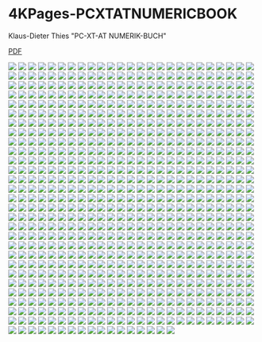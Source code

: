 # 4KPages-PCXTATNUMERICBOOK
Klaus-Dieter Thies "PC-XT-AT NUMERIK-BUCH"

[PDF](https://1drv.ms/b/s!ArSwFV5bfcDrdq1vi88vpb_XCf8?e=d4hKvU)

![](https://github.com/KilianKegel/4KPages-PCXTATNUMERICBOOK/blob/main/images/PCXTATNUMERICBOOK_000.jpg) 
![](https://github.com/KilianKegel/4KPages-PCXTATNUMERICBOOK/blob/main/images/PCXTATNUMERICBOOK_001.jpg) 
![](https://github.com/KilianKegel/4KPages-PCXTATNUMERICBOOK/blob/main/images/PCXTATNUMERICBOOK_002.jpg) 
![](https://github.com/KilianKegel/4KPages-PCXTATNUMERICBOOK/blob/main/images/PCXTATNUMERICBOOK_003.jpg) 
![](https://github.com/KilianKegel/4KPages-PCXTATNUMERICBOOK/blob/main/images/PCXTATNUMERICBOOK_004.jpg) 
![](https://github.com/KilianKegel/4KPages-PCXTATNUMERICBOOK/blob/main/images/PCXTATNUMERICBOOK_005.jpg) 
![](https://github.com/KilianKegel/4KPages-PCXTATNUMERICBOOK/blob/main/images/PCXTATNUMERICBOOK_006.jpg) 
![](https://github.com/KilianKegel/4KPages-PCXTATNUMERICBOOK/blob/main/images/PCXTATNUMERICBOOK_007.jpg) 
![](https://github.com/KilianKegel/4KPages-PCXTATNUMERICBOOK/blob/main/images/PCXTATNUMERICBOOK_008.jpg) 
![](https://github.com/KilianKegel/4KPages-PCXTATNUMERICBOOK/blob/main/images/PCXTATNUMERICBOOK_009.jpg) 
![](https://github.com/KilianKegel/4KPages-PCXTATNUMERICBOOK/blob/main/images/PCXTATNUMERICBOOK_010.jpg) 
![](https://github.com/KilianKegel/4KPages-PCXTATNUMERICBOOK/blob/main/images/PCXTATNUMERICBOOK_011.jpg) 
![](https://github.com/KilianKegel/4KPages-PCXTATNUMERICBOOK/blob/main/images/PCXTATNUMERICBOOK_012.jpg) 
![](https://github.com/KilianKegel/4KPages-PCXTATNUMERICBOOK/blob/main/images/PCXTATNUMERICBOOK_013.jpg) 
![](https://github.com/KilianKegel/4KPages-PCXTATNUMERICBOOK/blob/main/images/PCXTATNUMERICBOOK_014.jpg) 
![](https://github.com/KilianKegel/4KPages-PCXTATNUMERICBOOK/blob/main/images/PCXTATNUMERICBOOK_015.jpg) 
![](https://github.com/KilianKegel/4KPages-PCXTATNUMERICBOOK/blob/main/images/PCXTATNUMERICBOOK_016.jpg) 
![](https://github.com/KilianKegel/4KPages-PCXTATNUMERICBOOK/blob/main/images/PCXTATNUMERICBOOK_017.jpg) 
![](https://github.com/KilianKegel/4KPages-PCXTATNUMERICBOOK/blob/main/images/PCXTATNUMERICBOOK_018.jpg) 
![](https://github.com/KilianKegel/4KPages-PCXTATNUMERICBOOK/blob/main/images/PCXTATNUMERICBOOK_019.jpg) 
![](https://github.com/KilianKegel/4KPages-PCXTATNUMERICBOOK/blob/main/images/PCXTATNUMERICBOOK_020.jpg) 
![](https://github.com/KilianKegel/4KPages-PCXTATNUMERICBOOK/blob/main/images/PCXTATNUMERICBOOK_021.jpg) 
![](https://github.com/KilianKegel/4KPages-PCXTATNUMERICBOOK/blob/main/images/PCXTATNUMERICBOOK_022.jpg) 
![](https://github.com/KilianKegel/4KPages-PCXTATNUMERICBOOK/blob/main/images/PCXTATNUMERICBOOK_023.jpg) 
![](https://github.com/KilianKegel/4KPages-PCXTATNUMERICBOOK/blob/main/images/PCXTATNUMERICBOOK_024.jpg) 
![](https://github.com/KilianKegel/4KPages-PCXTATNUMERICBOOK/blob/main/images/PCXTATNUMERICBOOK_025.jpg) 
![](https://github.com/KilianKegel/4KPages-PCXTATNUMERICBOOK/blob/main/images/PCXTATNUMERICBOOK_026.jpg) 
![](https://github.com/KilianKegel/4KPages-PCXTATNUMERICBOOK/blob/main/images/PCXTATNUMERICBOOK_027.jpg) 
![](https://github.com/KilianKegel/4KPages-PCXTATNUMERICBOOK/blob/main/images/PCXTATNUMERICBOOK_028.jpg) 
![](https://github.com/KilianKegel/4KPages-PCXTATNUMERICBOOK/blob/main/images/PCXTATNUMERICBOOK_029.jpg) 
![](https://github.com/KilianKegel/4KPages-PCXTATNUMERICBOOK/blob/main/images/PCXTATNUMERICBOOK_030.jpg) 
![](https://github.com/KilianKegel/4KPages-PCXTATNUMERICBOOK/blob/main/images/PCXTATNUMERICBOOK_031.jpg) 
![](https://github.com/KilianKegel/4KPages-PCXTATNUMERICBOOK/blob/main/images/PCXTATNUMERICBOOK_032.jpg) 
![](https://github.com/KilianKegel/4KPages-PCXTATNUMERICBOOK/blob/main/images/PCXTATNUMERICBOOK_033.jpg) 
![](https://github.com/KilianKegel/4KPages-PCXTATNUMERICBOOK/blob/main/images/PCXTATNUMERICBOOK_034.jpg) 
![](https://github.com/KilianKegel/4KPages-PCXTATNUMERICBOOK/blob/main/images/PCXTATNUMERICBOOK_035.jpg) 
![](https://github.com/KilianKegel/4KPages-PCXTATNUMERICBOOK/blob/main/images/PCXTATNUMERICBOOK_036.jpg) 
![](https://github.com/KilianKegel/4KPages-PCXTATNUMERICBOOK/blob/main/images/PCXTATNUMERICBOOK_037.jpg) 
![](https://github.com/KilianKegel/4KPages-PCXTATNUMERICBOOK/blob/main/images/PCXTATNUMERICBOOK_038.jpg) 
![](https://github.com/KilianKegel/4KPages-PCXTATNUMERICBOOK/blob/main/images/PCXTATNUMERICBOOK_039.jpg) 
![](https://github.com/KilianKegel/4KPages-PCXTATNUMERICBOOK/blob/main/images/PCXTATNUMERICBOOK_040.jpg) 
![](https://github.com/KilianKegel/4KPages-PCXTATNUMERICBOOK/blob/main/images/PCXTATNUMERICBOOK_041.jpg) 
![](https://github.com/KilianKegel/4KPages-PCXTATNUMERICBOOK/blob/main/images/PCXTATNUMERICBOOK_042.jpg) 
![](https://github.com/KilianKegel/4KPages-PCXTATNUMERICBOOK/blob/main/images/PCXTATNUMERICBOOK_043.jpg) 
![](https://github.com/KilianKegel/4KPages-PCXTATNUMERICBOOK/blob/main/images/PCXTATNUMERICBOOK_044.jpg) 
![](https://github.com/KilianKegel/4KPages-PCXTATNUMERICBOOK/blob/main/images/PCXTATNUMERICBOOK_045.jpg) 
![](https://github.com/KilianKegel/4KPages-PCXTATNUMERICBOOK/blob/main/images/PCXTATNUMERICBOOK_046.jpg) 
![](https://github.com/KilianKegel/4KPages-PCXTATNUMERICBOOK/blob/main/images/PCXTATNUMERICBOOK_047.jpg) 
![](https://github.com/KilianKegel/4KPages-PCXTATNUMERICBOOK/blob/main/images/PCXTATNUMERICBOOK_048.jpg) 
![](https://github.com/KilianKegel/4KPages-PCXTATNUMERICBOOK/blob/main/images/PCXTATNUMERICBOOK_049.jpg) 
![](https://github.com/KilianKegel/4KPages-PCXTATNUMERICBOOK/blob/main/images/PCXTATNUMERICBOOK_050.jpg) 
![](https://github.com/KilianKegel/4KPages-PCXTATNUMERICBOOK/blob/main/images/PCXTATNUMERICBOOK_051.jpg) 
![](https://github.com/KilianKegel/4KPages-PCXTATNUMERICBOOK/blob/main/images/PCXTATNUMERICBOOK_052.jpg) 
![](https://github.com/KilianKegel/4KPages-PCXTATNUMERICBOOK/blob/main/images/PCXTATNUMERICBOOK_053.jpg) 
![](https://github.com/KilianKegel/4KPages-PCXTATNUMERICBOOK/blob/main/images/PCXTATNUMERICBOOK_054.jpg) 
![](https://github.com/KilianKegel/4KPages-PCXTATNUMERICBOOK/blob/main/images/PCXTATNUMERICBOOK_055.jpg) 
![](https://github.com/KilianKegel/4KPages-PCXTATNUMERICBOOK/blob/main/images/PCXTATNUMERICBOOK_056.jpg) 
![](https://github.com/KilianKegel/4KPages-PCXTATNUMERICBOOK/blob/main/images/PCXTATNUMERICBOOK_057.jpg) 
![](https://github.com/KilianKegel/4KPages-PCXTATNUMERICBOOK/blob/main/images/PCXTATNUMERICBOOK_058.jpg) 
![](https://github.com/KilianKegel/4KPages-PCXTATNUMERICBOOK/blob/main/images/PCXTATNUMERICBOOK_059.jpg) 
![](https://github.com/KilianKegel/4KPages-PCXTATNUMERICBOOK/blob/main/images/PCXTATNUMERICBOOK_060.jpg) 
![](https://github.com/KilianKegel/4KPages-PCXTATNUMERICBOOK/blob/main/images/PCXTATNUMERICBOOK_061.jpg) 
![](https://github.com/KilianKegel/4KPages-PCXTATNUMERICBOOK/blob/main/images/PCXTATNUMERICBOOK_062.jpg) 
![](https://github.com/KilianKegel/4KPages-PCXTATNUMERICBOOK/blob/main/images/PCXTATNUMERICBOOK_063.jpg) 
![](https://github.com/KilianKegel/4KPages-PCXTATNUMERICBOOK/blob/main/images/PCXTATNUMERICBOOK_064.jpg) 
![](https://github.com/KilianKegel/4KPages-PCXTATNUMERICBOOK/blob/main/images/PCXTATNUMERICBOOK_065.jpg) 
![](https://github.com/KilianKegel/4KPages-PCXTATNUMERICBOOK/blob/main/images/PCXTATNUMERICBOOK_066.jpg) 
![](https://github.com/KilianKegel/4KPages-PCXTATNUMERICBOOK/blob/main/images/PCXTATNUMERICBOOK_067.jpg) 
![](https://github.com/KilianKegel/4KPages-PCXTATNUMERICBOOK/blob/main/images/PCXTATNUMERICBOOK_068.jpg) 
![](https://github.com/KilianKegel/4KPages-PCXTATNUMERICBOOK/blob/main/images/PCXTATNUMERICBOOK_069.jpg) 
![](https://github.com/KilianKegel/4KPages-PCXTATNUMERICBOOK/blob/main/images/PCXTATNUMERICBOOK_070.jpg) 
![](https://github.com/KilianKegel/4KPages-PCXTATNUMERICBOOK/blob/main/images/PCXTATNUMERICBOOK_071.jpg) 
![](https://github.com/KilianKegel/4KPages-PCXTATNUMERICBOOK/blob/main/images/PCXTATNUMERICBOOK_072.jpg) 
![](https://github.com/KilianKegel/4KPages-PCXTATNUMERICBOOK/blob/main/images/PCXTATNUMERICBOOK_073.jpg) 
![](https://github.com/KilianKegel/4KPages-PCXTATNUMERICBOOK/blob/main/images/PCXTATNUMERICBOOK_074.jpg) 
![](https://github.com/KilianKegel/4KPages-PCXTATNUMERICBOOK/blob/main/images/PCXTATNUMERICBOOK_075.jpg) 
![](https://github.com/KilianKegel/4KPages-PCXTATNUMERICBOOK/blob/main/images/PCXTATNUMERICBOOK_076.jpg) 
![](https://github.com/KilianKegel/4KPages-PCXTATNUMERICBOOK/blob/main/images/PCXTATNUMERICBOOK_077.jpg) 
![](https://github.com/KilianKegel/4KPages-PCXTATNUMERICBOOK/blob/main/images/PCXTATNUMERICBOOK_078.jpg) 
![](https://github.com/KilianKegel/4KPages-PCXTATNUMERICBOOK/blob/main/images/PCXTATNUMERICBOOK_079.jpg) 
![](https://github.com/KilianKegel/4KPages-PCXTATNUMERICBOOK/blob/main/images/PCXTATNUMERICBOOK_080.jpg) 
![](https://github.com/KilianKegel/4KPages-PCXTATNUMERICBOOK/blob/main/images/PCXTATNUMERICBOOK_081.jpg) 
![](https://github.com/KilianKegel/4KPages-PCXTATNUMERICBOOK/blob/main/images/PCXTATNUMERICBOOK_082.jpg) 
![](https://github.com/KilianKegel/4KPages-PCXTATNUMERICBOOK/blob/main/images/PCXTATNUMERICBOOK_083.jpg) 
![](https://github.com/KilianKegel/4KPages-PCXTATNUMERICBOOK/blob/main/images/PCXTATNUMERICBOOK_084.jpg) 
![](https://github.com/KilianKegel/4KPages-PCXTATNUMERICBOOK/blob/main/images/PCXTATNUMERICBOOK_085.jpg) 
![](https://github.com/KilianKegel/4KPages-PCXTATNUMERICBOOK/blob/main/images/PCXTATNUMERICBOOK_086.jpg) 
![](https://github.com/KilianKegel/4KPages-PCXTATNUMERICBOOK/blob/main/images/PCXTATNUMERICBOOK_087.jpg) 
![](https://github.com/KilianKegel/4KPages-PCXTATNUMERICBOOK/blob/main/images/PCXTATNUMERICBOOK_088.jpg) 
![](https://github.com/KilianKegel/4KPages-PCXTATNUMERICBOOK/blob/main/images/PCXTATNUMERICBOOK_089.jpg) 
![](https://github.com/KilianKegel/4KPages-PCXTATNUMERICBOOK/blob/main/images/PCXTATNUMERICBOOK_090.jpg) 
![](https://github.com/KilianKegel/4KPages-PCXTATNUMERICBOOK/blob/main/images/PCXTATNUMERICBOOK_091.jpg) 
![](https://github.com/KilianKegel/4KPages-PCXTATNUMERICBOOK/blob/main/images/PCXTATNUMERICBOOK_092.jpg) 
![](https://github.com/KilianKegel/4KPages-PCXTATNUMERICBOOK/blob/main/images/PCXTATNUMERICBOOK_093.jpg) 
![](https://github.com/KilianKegel/4KPages-PCXTATNUMERICBOOK/blob/main/images/PCXTATNUMERICBOOK_094.jpg) 
![](https://github.com/KilianKegel/4KPages-PCXTATNUMERICBOOK/blob/main/images/PCXTATNUMERICBOOK_095.jpg) 
![](https://github.com/KilianKegel/4KPages-PCXTATNUMERICBOOK/blob/main/images/PCXTATNUMERICBOOK_096.jpg) 
![](https://github.com/KilianKegel/4KPages-PCXTATNUMERICBOOK/blob/main/images/PCXTATNUMERICBOOK_097.jpg) 
![](https://github.com/KilianKegel/4KPages-PCXTATNUMERICBOOK/blob/main/images/PCXTATNUMERICBOOK_098.jpg) 
![](https://github.com/KilianKegel/4KPages-PCXTATNUMERICBOOK/blob/main/images/PCXTATNUMERICBOOK_099.jpg) 
![](https://github.com/KilianKegel/4KPages-PCXTATNUMERICBOOK/blob/main/images/PCXTATNUMERICBOOK_100.jpg) 
![](https://github.com/KilianKegel/4KPages-PCXTATNUMERICBOOK/blob/main/images/PCXTATNUMERICBOOK_101.jpg) 
![](https://github.com/KilianKegel/4KPages-PCXTATNUMERICBOOK/blob/main/images/PCXTATNUMERICBOOK_102.jpg) 
![](https://github.com/KilianKegel/4KPages-PCXTATNUMERICBOOK/blob/main/images/PCXTATNUMERICBOOK_103.jpg) 
![](https://github.com/KilianKegel/4KPages-PCXTATNUMERICBOOK/blob/main/images/PCXTATNUMERICBOOK_104.jpg) 
![](https://github.com/KilianKegel/4KPages-PCXTATNUMERICBOOK/blob/main/images/PCXTATNUMERICBOOK_105.jpg) 
![](https://github.com/KilianKegel/4KPages-PCXTATNUMERICBOOK/blob/main/images/PCXTATNUMERICBOOK_106.jpg) 
![](https://github.com/KilianKegel/4KPages-PCXTATNUMERICBOOK/blob/main/images/PCXTATNUMERICBOOK_107.jpg) 
![](https://github.com/KilianKegel/4KPages-PCXTATNUMERICBOOK/blob/main/images/PCXTATNUMERICBOOK_108.jpg) 
![](https://github.com/KilianKegel/4KPages-PCXTATNUMERICBOOK/blob/main/images/PCXTATNUMERICBOOK_109.jpg) 
![](https://github.com/KilianKegel/4KPages-PCXTATNUMERICBOOK/blob/main/images/PCXTATNUMERICBOOK_110.jpg) 
![](https://github.com/KilianKegel/4KPages-PCXTATNUMERICBOOK/blob/main/images/PCXTATNUMERICBOOK_111.jpg) 
![](https://github.com/KilianKegel/4KPages-PCXTATNUMERICBOOK/blob/main/images/PCXTATNUMERICBOOK_112.jpg) 
![](https://github.com/KilianKegel/4KPages-PCXTATNUMERICBOOK/blob/main/images/PCXTATNUMERICBOOK_113.jpg) 
![](https://github.com/KilianKegel/4KPages-PCXTATNUMERICBOOK/blob/main/images/PCXTATNUMERICBOOK_114.jpg) 
![](https://github.com/KilianKegel/4KPages-PCXTATNUMERICBOOK/blob/main/images/PCXTATNUMERICBOOK_115.jpg) 
![](https://github.com/KilianKegel/4KPages-PCXTATNUMERICBOOK/blob/main/images/PCXTATNUMERICBOOK_116.jpg) 
![](https://github.com/KilianKegel/4KPages-PCXTATNUMERICBOOK/blob/main/images/PCXTATNUMERICBOOK_117.jpg) 
![](https://github.com/KilianKegel/4KPages-PCXTATNUMERICBOOK/blob/main/images/PCXTATNUMERICBOOK_118.jpg) 
![](https://github.com/KilianKegel/4KPages-PCXTATNUMERICBOOK/blob/main/images/PCXTATNUMERICBOOK_119.jpg) 
![](https://github.com/KilianKegel/4KPages-PCXTATNUMERICBOOK/blob/main/images/PCXTATNUMERICBOOK_120.jpg) 
![](https://github.com/KilianKegel/4KPages-PCXTATNUMERICBOOK/blob/main/images/PCXTATNUMERICBOOK_121.jpg) 
![](https://github.com/KilianKegel/4KPages-PCXTATNUMERICBOOK/blob/main/images/PCXTATNUMERICBOOK_122.jpg) 
![](https://github.com/KilianKegel/4KPages-PCXTATNUMERICBOOK/blob/main/images/PCXTATNUMERICBOOK_123.jpg) 
![](https://github.com/KilianKegel/4KPages-PCXTATNUMERICBOOK/blob/main/images/PCXTATNUMERICBOOK_124.jpg) 
![](https://github.com/KilianKegel/4KPages-PCXTATNUMERICBOOK/blob/main/images/PCXTATNUMERICBOOK_125.jpg) 
![](https://github.com/KilianKegel/4KPages-PCXTATNUMERICBOOK/blob/main/images/PCXTATNUMERICBOOK_126.jpg) 
![](https://github.com/KilianKegel/4KPages-PCXTATNUMERICBOOK/blob/main/images/PCXTATNUMERICBOOK_127.jpg) 
![](https://github.com/KilianKegel/4KPages-PCXTATNUMERICBOOK/blob/main/images/PCXTATNUMERICBOOK_128.jpg) 
![](https://github.com/KilianKegel/4KPages-PCXTATNUMERICBOOK/blob/main/images/PCXTATNUMERICBOOK_129.jpg) 
![](https://github.com/KilianKegel/4KPages-PCXTATNUMERICBOOK/blob/main/images/PCXTATNUMERICBOOK_130.jpg) 
![](https://github.com/KilianKegel/4KPages-PCXTATNUMERICBOOK/blob/main/images/PCXTATNUMERICBOOK_131.jpg) 
![](https://github.com/KilianKegel/4KPages-PCXTATNUMERICBOOK/blob/main/images/PCXTATNUMERICBOOK_132.jpg) 
![](https://github.com/KilianKegel/4KPages-PCXTATNUMERICBOOK/blob/main/images/PCXTATNUMERICBOOK_133.jpg) 
![](https://github.com/KilianKegel/4KPages-PCXTATNUMERICBOOK/blob/main/images/PCXTATNUMERICBOOK_134.jpg) 
![](https://github.com/KilianKegel/4KPages-PCXTATNUMERICBOOK/blob/main/images/PCXTATNUMERICBOOK_135.jpg) 
![](https://github.com/KilianKegel/4KPages-PCXTATNUMERICBOOK/blob/main/images/PCXTATNUMERICBOOK_136.jpg) 
![](https://github.com/KilianKegel/4KPages-PCXTATNUMERICBOOK/blob/main/images/PCXTATNUMERICBOOK_137.jpg) 
![](https://github.com/KilianKegel/4KPages-PCXTATNUMERICBOOK/blob/main/images/PCXTATNUMERICBOOK_138.jpg) 
![](https://github.com/KilianKegel/4KPages-PCXTATNUMERICBOOK/blob/main/images/PCXTATNUMERICBOOK_139.jpg) 
![](https://github.com/KilianKegel/4KPages-PCXTATNUMERICBOOK/blob/main/images/PCXTATNUMERICBOOK_140.jpg) 
![](https://github.com/KilianKegel/4KPages-PCXTATNUMERICBOOK/blob/main/images/PCXTATNUMERICBOOK_141.jpg) 
![](https://github.com/KilianKegel/4KPages-PCXTATNUMERICBOOK/blob/main/images/PCXTATNUMERICBOOK_142.jpg) 
![](https://github.com/KilianKegel/4KPages-PCXTATNUMERICBOOK/blob/main/images/PCXTATNUMERICBOOK_143.jpg) 
![](https://github.com/KilianKegel/4KPages-PCXTATNUMERICBOOK/blob/main/images/PCXTATNUMERICBOOK_144.jpg) 
![](https://github.com/KilianKegel/4KPages-PCXTATNUMERICBOOK/blob/main/images/PCXTATNUMERICBOOK_145.jpg) 
![](https://github.com/KilianKegel/4KPages-PCXTATNUMERICBOOK/blob/main/images/PCXTATNUMERICBOOK_146.jpg) 
![](https://github.com/KilianKegel/4KPages-PCXTATNUMERICBOOK/blob/main/images/PCXTATNUMERICBOOK_147.jpg) 
![](https://github.com/KilianKegel/4KPages-PCXTATNUMERICBOOK/blob/main/images/PCXTATNUMERICBOOK_148.jpg) 
![](https://github.com/KilianKegel/4KPages-PCXTATNUMERICBOOK/blob/main/images/PCXTATNUMERICBOOK_149.jpg) 
![](https://github.com/KilianKegel/4KPages-PCXTATNUMERICBOOK/blob/main/images/PCXTATNUMERICBOOK_150.jpg) 
![](https://github.com/KilianKegel/4KPages-PCXTATNUMERICBOOK/blob/main/images/PCXTATNUMERICBOOK_151.jpg) 
![](https://github.com/KilianKegel/4KPages-PCXTATNUMERICBOOK/blob/main/images/PCXTATNUMERICBOOK_152.jpg) 
![](https://github.com/KilianKegel/4KPages-PCXTATNUMERICBOOK/blob/main/images/PCXTATNUMERICBOOK_153.jpg) 
![](https://github.com/KilianKegel/4KPages-PCXTATNUMERICBOOK/blob/main/images/PCXTATNUMERICBOOK_154.jpg) 
![](https://github.com/KilianKegel/4KPages-PCXTATNUMERICBOOK/blob/main/images/PCXTATNUMERICBOOK_155.jpg) 
![](https://github.com/KilianKegel/4KPages-PCXTATNUMERICBOOK/blob/main/images/PCXTATNUMERICBOOK_156.jpg) 
![](https://github.com/KilianKegel/4KPages-PCXTATNUMERICBOOK/blob/main/images/PCXTATNUMERICBOOK_157.jpg) 
![](https://github.com/KilianKegel/4KPages-PCXTATNUMERICBOOK/blob/main/images/PCXTATNUMERICBOOK_158.jpg) 
![](https://github.com/KilianKegel/4KPages-PCXTATNUMERICBOOK/blob/main/images/PCXTATNUMERICBOOK_159.jpg) 
![](https://github.com/KilianKegel/4KPages-PCXTATNUMERICBOOK/blob/main/images/PCXTATNUMERICBOOK_160.jpg) 
![](https://github.com/KilianKegel/4KPages-PCXTATNUMERICBOOK/blob/main/images/PCXTATNUMERICBOOK_161.jpg) 
![](https://github.com/KilianKegel/4KPages-PCXTATNUMERICBOOK/blob/main/images/PCXTATNUMERICBOOK_162.jpg) 
![](https://github.com/KilianKegel/4KPages-PCXTATNUMERICBOOK/blob/main/images/PCXTATNUMERICBOOK_163.jpg) 
![](https://github.com/KilianKegel/4KPages-PCXTATNUMERICBOOK/blob/main/images/PCXTATNUMERICBOOK_164.jpg) 
![](https://github.com/KilianKegel/4KPages-PCXTATNUMERICBOOK/blob/main/images/PCXTATNUMERICBOOK_165.jpg) 
![](https://github.com/KilianKegel/4KPages-PCXTATNUMERICBOOK/blob/main/images/PCXTATNUMERICBOOK_166.jpg) 
![](https://github.com/KilianKegel/4KPages-PCXTATNUMERICBOOK/blob/main/images/PCXTATNUMERICBOOK_167.jpg) 
![](https://github.com/KilianKegel/4KPages-PCXTATNUMERICBOOK/blob/main/images/PCXTATNUMERICBOOK_168.jpg) 
![](https://github.com/KilianKegel/4KPages-PCXTATNUMERICBOOK/blob/main/images/PCXTATNUMERICBOOK_169.jpg) 
![](https://github.com/KilianKegel/4KPages-PCXTATNUMERICBOOK/blob/main/images/PCXTATNUMERICBOOK_170.jpg) 
![](https://github.com/KilianKegel/4KPages-PCXTATNUMERICBOOK/blob/main/images/PCXTATNUMERICBOOK_171.jpg) 
![](https://github.com/KilianKegel/4KPages-PCXTATNUMERICBOOK/blob/main/images/PCXTATNUMERICBOOK_172.jpg) 
![](https://github.com/KilianKegel/4KPages-PCXTATNUMERICBOOK/blob/main/images/PCXTATNUMERICBOOK_173.jpg) 
![](https://github.com/KilianKegel/4KPages-PCXTATNUMERICBOOK/blob/main/images/PCXTATNUMERICBOOK_174.jpg) 
![](https://github.com/KilianKegel/4KPages-PCXTATNUMERICBOOK/blob/main/images/PCXTATNUMERICBOOK_175.jpg) 
![](https://github.com/KilianKegel/4KPages-PCXTATNUMERICBOOK/blob/main/images/PCXTATNUMERICBOOK_176.jpg) 
![](https://github.com/KilianKegel/4KPages-PCXTATNUMERICBOOK/blob/main/images/PCXTATNUMERICBOOK_177.jpg) 
![](https://github.com/KilianKegel/4KPages-PCXTATNUMERICBOOK/blob/main/images/PCXTATNUMERICBOOK_178.jpg) 
![](https://github.com/KilianKegel/4KPages-PCXTATNUMERICBOOK/blob/main/images/PCXTATNUMERICBOOK_179.jpg) 
![](https://github.com/KilianKegel/4KPages-PCXTATNUMERICBOOK/blob/main/images/PCXTATNUMERICBOOK_180.jpg) 
![](https://github.com/KilianKegel/4KPages-PCXTATNUMERICBOOK/blob/main/images/PCXTATNUMERICBOOK_181.jpg) 
![](https://github.com/KilianKegel/4KPages-PCXTATNUMERICBOOK/blob/main/images/PCXTATNUMERICBOOK_182.jpg) 
![](https://github.com/KilianKegel/4KPages-PCXTATNUMERICBOOK/blob/main/images/PCXTATNUMERICBOOK_183.jpg) 
![](https://github.com/KilianKegel/4KPages-PCXTATNUMERICBOOK/blob/main/images/PCXTATNUMERICBOOK_184.jpg) 
![](https://github.com/KilianKegel/4KPages-PCXTATNUMERICBOOK/blob/main/images/PCXTATNUMERICBOOK_185.jpg) 
![](https://github.com/KilianKegel/4KPages-PCXTATNUMERICBOOK/blob/main/images/PCXTATNUMERICBOOK_186.jpg) 
![](https://github.com/KilianKegel/4KPages-PCXTATNUMERICBOOK/blob/main/images/PCXTATNUMERICBOOK_187.jpg) 
![](https://github.com/KilianKegel/4KPages-PCXTATNUMERICBOOK/blob/main/images/PCXTATNUMERICBOOK_188.jpg) 
![](https://github.com/KilianKegel/4KPages-PCXTATNUMERICBOOK/blob/main/images/PCXTATNUMERICBOOK_189.jpg) 
![](https://github.com/KilianKegel/4KPages-PCXTATNUMERICBOOK/blob/main/images/PCXTATNUMERICBOOK_190.jpg) 
![](https://github.com/KilianKegel/4KPages-PCXTATNUMERICBOOK/blob/main/images/PCXTATNUMERICBOOK_191.jpg) 
![](https://github.com/KilianKegel/4KPages-PCXTATNUMERICBOOK/blob/main/images/PCXTATNUMERICBOOK_192.jpg) 
![](https://github.com/KilianKegel/4KPages-PCXTATNUMERICBOOK/blob/main/images/PCXTATNUMERICBOOK_193.jpg) 
![](https://github.com/KilianKegel/4KPages-PCXTATNUMERICBOOK/blob/main/images/PCXTATNUMERICBOOK_194.jpg) 
![](https://github.com/KilianKegel/4KPages-PCXTATNUMERICBOOK/blob/main/images/PCXTATNUMERICBOOK_195.jpg) 
![](https://github.com/KilianKegel/4KPages-PCXTATNUMERICBOOK/blob/main/images/PCXTATNUMERICBOOK_196.jpg) 
![](https://github.com/KilianKegel/4KPages-PCXTATNUMERICBOOK/blob/main/images/PCXTATNUMERICBOOK_197.jpg) 
![](https://github.com/KilianKegel/4KPages-PCXTATNUMERICBOOK/blob/main/images/PCXTATNUMERICBOOK_198.jpg) 
![](https://github.com/KilianKegel/4KPages-PCXTATNUMERICBOOK/blob/main/images/PCXTATNUMERICBOOK_199.jpg) 
![](https://github.com/KilianKegel/4KPages-PCXTATNUMERICBOOK/blob/main/images/PCXTATNUMERICBOOK_200.jpg) 
![](https://github.com/KilianKegel/4KPages-PCXTATNUMERICBOOK/blob/main/images/PCXTATNUMERICBOOK_201.jpg) 
![](https://github.com/KilianKegel/4KPages-PCXTATNUMERICBOOK/blob/main/images/PCXTATNUMERICBOOK_202.jpg) 
![](https://github.com/KilianKegel/4KPages-PCXTATNUMERICBOOK/blob/main/images/PCXTATNUMERICBOOK_203.jpg) 
![](https://github.com/KilianKegel/4KPages-PCXTATNUMERICBOOK/blob/main/images/PCXTATNUMERICBOOK_204.jpg) 
![](https://github.com/KilianKegel/4KPages-PCXTATNUMERICBOOK/blob/main/images/PCXTATNUMERICBOOK_205.jpg) 
![](https://github.com/KilianKegel/4KPages-PCXTATNUMERICBOOK/blob/main/images/PCXTATNUMERICBOOK_206.jpg) 
![](https://github.com/KilianKegel/4KPages-PCXTATNUMERICBOOK/blob/main/images/PCXTATNUMERICBOOK_207.jpg) 
![](https://github.com/KilianKegel/4KPages-PCXTATNUMERICBOOK/blob/main/images/PCXTATNUMERICBOOK_208.jpg) 
![](https://github.com/KilianKegel/4KPages-PCXTATNUMERICBOOK/blob/main/images/PCXTATNUMERICBOOK_209.jpg) 
![](https://github.com/KilianKegel/4KPages-PCXTATNUMERICBOOK/blob/main/images/PCXTATNUMERICBOOK_210.jpg) 
![](https://github.com/KilianKegel/4KPages-PCXTATNUMERICBOOK/blob/main/images/PCXTATNUMERICBOOK_211.jpg) 
![](https://github.com/KilianKegel/4KPages-PCXTATNUMERICBOOK/blob/main/images/PCXTATNUMERICBOOK_212.jpg) 
![](https://github.com/KilianKegel/4KPages-PCXTATNUMERICBOOK/blob/main/images/PCXTATNUMERICBOOK_213.jpg) 
![](https://github.com/KilianKegel/4KPages-PCXTATNUMERICBOOK/blob/main/images/PCXTATNUMERICBOOK_214.jpg) 
![](https://github.com/KilianKegel/4KPages-PCXTATNUMERICBOOK/blob/main/images/PCXTATNUMERICBOOK_215.jpg) 
![](https://github.com/KilianKegel/4KPages-PCXTATNUMERICBOOK/blob/main/images/PCXTATNUMERICBOOK_216.jpg) 
![](https://github.com/KilianKegel/4KPages-PCXTATNUMERICBOOK/blob/main/images/PCXTATNUMERICBOOK_217.jpg) 
![](https://github.com/KilianKegel/4KPages-PCXTATNUMERICBOOK/blob/main/images/PCXTATNUMERICBOOK_218.jpg) 
![](https://github.com/KilianKegel/4KPages-PCXTATNUMERICBOOK/blob/main/images/PCXTATNUMERICBOOK_219.jpg) 
![](https://github.com/KilianKegel/4KPages-PCXTATNUMERICBOOK/blob/main/images/PCXTATNUMERICBOOK_220.jpg) 
![](https://github.com/KilianKegel/4KPages-PCXTATNUMERICBOOK/blob/main/images/PCXTATNUMERICBOOK_221.jpg) 
![](https://github.com/KilianKegel/4KPages-PCXTATNUMERICBOOK/blob/main/images/PCXTATNUMERICBOOK_222.jpg) 
![](https://github.com/KilianKegel/4KPages-PCXTATNUMERICBOOK/blob/main/images/PCXTATNUMERICBOOK_223.jpg) 
![](https://github.com/KilianKegel/4KPages-PCXTATNUMERICBOOK/blob/main/images/PCXTATNUMERICBOOK_224.jpg) 
![](https://github.com/KilianKegel/4KPages-PCXTATNUMERICBOOK/blob/main/images/PCXTATNUMERICBOOK_225.jpg) 
![](https://github.com/KilianKegel/4KPages-PCXTATNUMERICBOOK/blob/main/images/PCXTATNUMERICBOOK_226.jpg) 
![](https://github.com/KilianKegel/4KPages-PCXTATNUMERICBOOK/blob/main/images/PCXTATNUMERICBOOK_227.jpg) 
![](https://github.com/KilianKegel/4KPages-PCXTATNUMERICBOOK/blob/main/images/PCXTATNUMERICBOOK_228.jpg) 
![](https://github.com/KilianKegel/4KPages-PCXTATNUMERICBOOK/blob/main/images/PCXTATNUMERICBOOK_229.jpg) 
![](https://github.com/KilianKegel/4KPages-PCXTATNUMERICBOOK/blob/main/images/PCXTATNUMERICBOOK_230.jpg) 
![](https://github.com/KilianKegel/4KPages-PCXTATNUMERICBOOK/blob/main/images/PCXTATNUMERICBOOK_231.jpg) 
![](https://github.com/KilianKegel/4KPages-PCXTATNUMERICBOOK/blob/main/images/PCXTATNUMERICBOOK_232.jpg) 
![](https://github.com/KilianKegel/4KPages-PCXTATNUMERICBOOK/blob/main/images/PCXTATNUMERICBOOK_233.jpg) 
![](https://github.com/KilianKegel/4KPages-PCXTATNUMERICBOOK/blob/main/images/PCXTATNUMERICBOOK_234.jpg) 
![](https://github.com/KilianKegel/4KPages-PCXTATNUMERICBOOK/blob/main/images/PCXTATNUMERICBOOK_235.jpg) 
![](https://github.com/KilianKegel/4KPages-PCXTATNUMERICBOOK/blob/main/images/PCXTATNUMERICBOOK_236.jpg) 
![](https://github.com/KilianKegel/4KPages-PCXTATNUMERICBOOK/blob/main/images/PCXTATNUMERICBOOK_237.jpg) 
![](https://github.com/KilianKegel/4KPages-PCXTATNUMERICBOOK/blob/main/images/PCXTATNUMERICBOOK_238.jpg) 
![](https://github.com/KilianKegel/4KPages-PCXTATNUMERICBOOK/blob/main/images/PCXTATNUMERICBOOK_239.jpg) 
![](https://github.com/KilianKegel/4KPages-PCXTATNUMERICBOOK/blob/main/images/PCXTATNUMERICBOOK_240.jpg) 
![](https://github.com/KilianKegel/4KPages-PCXTATNUMERICBOOK/blob/main/images/PCXTATNUMERICBOOK_241.jpg) 
![](https://github.com/KilianKegel/4KPages-PCXTATNUMERICBOOK/blob/main/images/PCXTATNUMERICBOOK_242.jpg) 
![](https://github.com/KilianKegel/4KPages-PCXTATNUMERICBOOK/blob/main/images/PCXTATNUMERICBOOK_243.jpg) 
![](https://github.com/KilianKegel/4KPages-PCXTATNUMERICBOOK/blob/main/images/PCXTATNUMERICBOOK_244.jpg) 
![](https://github.com/KilianKegel/4KPages-PCXTATNUMERICBOOK/blob/main/images/PCXTATNUMERICBOOK_245.jpg) 
![](https://github.com/KilianKegel/4KPages-PCXTATNUMERICBOOK/blob/main/images/PCXTATNUMERICBOOK_246.jpg) 
![](https://github.com/KilianKegel/4KPages-PCXTATNUMERICBOOK/blob/main/images/PCXTATNUMERICBOOK_247.jpg) 
![](https://github.com/KilianKegel/4KPages-PCXTATNUMERICBOOK/blob/main/images/PCXTATNUMERICBOOK_248.jpg) 
![](https://github.com/KilianKegel/4KPages-PCXTATNUMERICBOOK/blob/main/images/PCXTATNUMERICBOOK_249.jpg) 
![](https://github.com/KilianKegel/4KPages-PCXTATNUMERICBOOK/blob/main/images/PCXTATNUMERICBOOK_250.jpg) 
![](https://github.com/KilianKegel/4KPages-PCXTATNUMERICBOOK/blob/main/images/PCXTATNUMERICBOOK_251.jpg) 
![](https://github.com/KilianKegel/4KPages-PCXTATNUMERICBOOK/blob/main/images/PCXTATNUMERICBOOK_252.jpg) 
![](https://github.com/KilianKegel/4KPages-PCXTATNUMERICBOOK/blob/main/images/PCXTATNUMERICBOOK_253.jpg) 
![](https://github.com/KilianKegel/4KPages-PCXTATNUMERICBOOK/blob/main/images/PCXTATNUMERICBOOK_254.jpg) 
![](https://github.com/KilianKegel/4KPages-PCXTATNUMERICBOOK/blob/main/images/PCXTATNUMERICBOOK_255.jpg) 
![](https://github.com/KilianKegel/4KPages-PCXTATNUMERICBOOK/blob/main/images/PCXTATNUMERICBOOK_256.jpg) 
![](https://github.com/KilianKegel/4KPages-PCXTATNUMERICBOOK/blob/main/images/PCXTATNUMERICBOOK_257.jpg) 
![](https://github.com/KilianKegel/4KPages-PCXTATNUMERICBOOK/blob/main/images/PCXTATNUMERICBOOK_258.jpg) 
![](https://github.com/KilianKegel/4KPages-PCXTATNUMERICBOOK/blob/main/images/PCXTATNUMERICBOOK_259.jpg) 
![](https://github.com/KilianKegel/4KPages-PCXTATNUMERICBOOK/blob/main/images/PCXTATNUMERICBOOK_260.jpg) 
![](https://github.com/KilianKegel/4KPages-PCXTATNUMERICBOOK/blob/main/images/PCXTATNUMERICBOOK_261.jpg) 
![](https://github.com/KilianKegel/4KPages-PCXTATNUMERICBOOK/blob/main/images/PCXTATNUMERICBOOK_262.jpg) 
![](https://github.com/KilianKegel/4KPages-PCXTATNUMERICBOOK/blob/main/images/PCXTATNUMERICBOOK_263.jpg) 
![](https://github.com/KilianKegel/4KPages-PCXTATNUMERICBOOK/blob/main/images/PCXTATNUMERICBOOK_264.jpg) 
![](https://github.com/KilianKegel/4KPages-PCXTATNUMERICBOOK/blob/main/images/PCXTATNUMERICBOOK_265.jpg) 
![](https://github.com/KilianKegel/4KPages-PCXTATNUMERICBOOK/blob/main/images/PCXTATNUMERICBOOK_266.jpg) 
![](https://github.com/KilianKegel/4KPages-PCXTATNUMERICBOOK/blob/main/images/PCXTATNUMERICBOOK_267.jpg) 
![](https://github.com/KilianKegel/4KPages-PCXTATNUMERICBOOK/blob/main/images/PCXTATNUMERICBOOK_268.jpg) 
![](https://github.com/KilianKegel/4KPages-PCXTATNUMERICBOOK/blob/main/images/PCXTATNUMERICBOOK_269.jpg) 
![](https://github.com/KilianKegel/4KPages-PCXTATNUMERICBOOK/blob/main/images/PCXTATNUMERICBOOK_270.jpg) 
![](https://github.com/KilianKegel/4KPages-PCXTATNUMERICBOOK/blob/main/images/PCXTATNUMERICBOOK_271.jpg) 
![](https://github.com/KilianKegel/4KPages-PCXTATNUMERICBOOK/blob/main/images/PCXTATNUMERICBOOK_272.jpg) 
![](https://github.com/KilianKegel/4KPages-PCXTATNUMERICBOOK/blob/main/images/PCXTATNUMERICBOOK_273.jpg) 
![](https://github.com/KilianKegel/4KPages-PCXTATNUMERICBOOK/blob/main/images/PCXTATNUMERICBOOK_274.jpg) 
![](https://github.com/KilianKegel/4KPages-PCXTATNUMERICBOOK/blob/main/images/PCXTATNUMERICBOOK_275.jpg) 
![](https://github.com/KilianKegel/4KPages-PCXTATNUMERICBOOK/blob/main/images/PCXTATNUMERICBOOK_276.jpg) 
![](https://github.com/KilianKegel/4KPages-PCXTATNUMERICBOOK/blob/main/images/PCXTATNUMERICBOOK_277.jpg) 
![](https://github.com/KilianKegel/4KPages-PCXTATNUMERICBOOK/blob/main/images/PCXTATNUMERICBOOK_278.jpg) 
![](https://github.com/KilianKegel/4KPages-PCXTATNUMERICBOOK/blob/main/images/PCXTATNUMERICBOOK_279.jpg) 
![](https://github.com/KilianKegel/4KPages-PCXTATNUMERICBOOK/blob/main/images/PCXTATNUMERICBOOK_280.jpg) 
![](https://github.com/KilianKegel/4KPages-PCXTATNUMERICBOOK/blob/main/images/PCXTATNUMERICBOOK_281.jpg) 
![](https://github.com/KilianKegel/4KPages-PCXTATNUMERICBOOK/blob/main/images/PCXTATNUMERICBOOK_282.jpg) 
![](https://github.com/KilianKegel/4KPages-PCXTATNUMERICBOOK/blob/main/images/PCXTATNUMERICBOOK_283.jpg) 
![](https://github.com/KilianKegel/4KPages-PCXTATNUMERICBOOK/blob/main/images/PCXTATNUMERICBOOK_284.jpg) 
![](https://github.com/KilianKegel/4KPages-PCXTATNUMERICBOOK/blob/main/images/PCXTATNUMERICBOOK_285.jpg) 
![](https://github.com/KilianKegel/4KPages-PCXTATNUMERICBOOK/blob/main/images/PCXTATNUMERICBOOK_286.jpg) 
![](https://github.com/KilianKegel/4KPages-PCXTATNUMERICBOOK/blob/main/images/PCXTATNUMERICBOOK_287.jpg) 
![](https://github.com/KilianKegel/4KPages-PCXTATNUMERICBOOK/blob/main/images/PCXTATNUMERICBOOK_288.jpg) 
![](https://github.com/KilianKegel/4KPages-PCXTATNUMERICBOOK/blob/main/images/PCXTATNUMERICBOOK_289.jpg) 
![](https://github.com/KilianKegel/4KPages-PCXTATNUMERICBOOK/blob/main/images/PCXTATNUMERICBOOK_290.jpg) 
![](https://github.com/KilianKegel/4KPages-PCXTATNUMERICBOOK/blob/main/images/PCXTATNUMERICBOOK_291.jpg) 
![](https://github.com/KilianKegel/4KPages-PCXTATNUMERICBOOK/blob/main/images/PCXTATNUMERICBOOK_292.jpg) 
![](https://github.com/KilianKegel/4KPages-PCXTATNUMERICBOOK/blob/main/images/PCXTATNUMERICBOOK_293.jpg) 
![](https://github.com/KilianKegel/4KPages-PCXTATNUMERICBOOK/blob/main/images/PCXTATNUMERICBOOK_294.jpg) 
![](https://github.com/KilianKegel/4KPages-PCXTATNUMERICBOOK/blob/main/images/PCXTATNUMERICBOOK_295.jpg) 
![](https://github.com/KilianKegel/4KPages-PCXTATNUMERICBOOK/blob/main/images/PCXTATNUMERICBOOK_296.jpg) 
![](https://github.com/KilianKegel/4KPages-PCXTATNUMERICBOOK/blob/main/images/PCXTATNUMERICBOOK_297.jpg) 
![](https://github.com/KilianKegel/4KPages-PCXTATNUMERICBOOK/blob/main/images/PCXTATNUMERICBOOK_298.jpg) 
![](https://github.com/KilianKegel/4KPages-PCXTATNUMERICBOOK/blob/main/images/PCXTATNUMERICBOOK_299.jpg) 
![](https://github.com/KilianKegel/4KPages-PCXTATNUMERICBOOK/blob/main/images/PCXTATNUMERICBOOK_300.jpg) 
![](https://github.com/KilianKegel/4KPages-PCXTATNUMERICBOOK/blob/main/images/PCXTATNUMERICBOOK_301.jpg) 
![](https://github.com/KilianKegel/4KPages-PCXTATNUMERICBOOK/blob/main/images/PCXTATNUMERICBOOK_302.jpg) 
![](https://github.com/KilianKegel/4KPages-PCXTATNUMERICBOOK/blob/main/images/PCXTATNUMERICBOOK_303.jpg) 
![](https://github.com/KilianKegel/4KPages-PCXTATNUMERICBOOK/blob/main/images/PCXTATNUMERICBOOK_304.jpg) 
![](https://github.com/KilianKegel/4KPages-PCXTATNUMERICBOOK/blob/main/images/PCXTATNUMERICBOOK_305.jpg) 
![](https://github.com/KilianKegel/4KPages-PCXTATNUMERICBOOK/blob/main/images/PCXTATNUMERICBOOK_306.jpg) 
![](https://github.com/KilianKegel/4KPages-PCXTATNUMERICBOOK/blob/main/images/PCXTATNUMERICBOOK_307.jpg) 
![](https://github.com/KilianKegel/4KPages-PCXTATNUMERICBOOK/blob/main/images/PCXTATNUMERICBOOK_308.jpg) 
![](https://github.com/KilianKegel/4KPages-PCXTATNUMERICBOOK/blob/main/images/PCXTATNUMERICBOOK_309.jpg) 
![](https://github.com/KilianKegel/4KPages-PCXTATNUMERICBOOK/blob/main/images/PCXTATNUMERICBOOK_310.jpg) 
![](https://github.com/KilianKegel/4KPages-PCXTATNUMERICBOOK/blob/main/images/PCXTATNUMERICBOOK_311.jpg) 
![](https://github.com/KilianKegel/4KPages-PCXTATNUMERICBOOK/blob/main/images/PCXTATNUMERICBOOK_312.jpg) 
![](https://github.com/KilianKegel/4KPages-PCXTATNUMERICBOOK/blob/main/images/PCXTATNUMERICBOOK_313.jpg) 
![](https://github.com/KilianKegel/4KPages-PCXTATNUMERICBOOK/blob/main/images/PCXTATNUMERICBOOK_314.jpg) 
![](https://github.com/KilianKegel/4KPages-PCXTATNUMERICBOOK/blob/main/images/PCXTATNUMERICBOOK_315.jpg) 
![](https://github.com/KilianKegel/4KPages-PCXTATNUMERICBOOK/blob/main/images/PCXTATNUMERICBOOK_316.jpg) 
![](https://github.com/KilianKegel/4KPages-PCXTATNUMERICBOOK/blob/main/images/PCXTATNUMERICBOOK_317.jpg) 
![](https://github.com/KilianKegel/4KPages-PCXTATNUMERICBOOK/blob/main/images/PCXTATNUMERICBOOK_318.jpg) 
![](https://github.com/KilianKegel/4KPages-PCXTATNUMERICBOOK/blob/main/images/PCXTATNUMERICBOOK_319.jpg) 
![](https://github.com/KilianKegel/4KPages-PCXTATNUMERICBOOK/blob/main/images/PCXTATNUMERICBOOK_320.jpg) 
![](https://github.com/KilianKegel/4KPages-PCXTATNUMERICBOOK/blob/main/images/PCXTATNUMERICBOOK_321.jpg) 
![](https://github.com/KilianKegel/4KPages-PCXTATNUMERICBOOK/blob/main/images/PCXTATNUMERICBOOK_322.jpg) 
![](https://github.com/KilianKegel/4KPages-PCXTATNUMERICBOOK/blob/main/images/PCXTATNUMERICBOOK_323.jpg) 
![](https://github.com/KilianKegel/4KPages-PCXTATNUMERICBOOK/blob/main/images/PCXTATNUMERICBOOK_324.jpg) 
![](https://github.com/KilianKegel/4KPages-PCXTATNUMERICBOOK/blob/main/images/PCXTATNUMERICBOOK_325.jpg) 
![](https://github.com/KilianKegel/4KPages-PCXTATNUMERICBOOK/blob/main/images/PCXTATNUMERICBOOK_326.jpg) 
![](https://github.com/KilianKegel/4KPages-PCXTATNUMERICBOOK/blob/main/images/PCXTATNUMERICBOOK_327.jpg) 
![](https://github.com/KilianKegel/4KPages-PCXTATNUMERICBOOK/blob/main/images/PCXTATNUMERICBOOK_328.jpg) 
![](https://github.com/KilianKegel/4KPages-PCXTATNUMERICBOOK/blob/main/images/PCXTATNUMERICBOOK_329.jpg) 
![](https://github.com/KilianKegel/4KPages-PCXTATNUMERICBOOK/blob/main/images/PCXTATNUMERICBOOK_330.jpg) 
![](https://github.com/KilianKegel/4KPages-PCXTATNUMERICBOOK/blob/main/images/PCXTATNUMERICBOOK_331.jpg) 
![](https://github.com/KilianKegel/4KPages-PCXTATNUMERICBOOK/blob/main/images/PCXTATNUMERICBOOK_332.jpg) 
![](https://github.com/KilianKegel/4KPages-PCXTATNUMERICBOOK/blob/main/images/PCXTATNUMERICBOOK_333.jpg) 
![](https://github.com/KilianKegel/4KPages-PCXTATNUMERICBOOK/blob/main/images/PCXTATNUMERICBOOK_334.jpg) 
![](https://github.com/KilianKegel/4KPages-PCXTATNUMERICBOOK/blob/main/images/PCXTATNUMERICBOOK_335.jpg) 
![](https://github.com/KilianKegel/4KPages-PCXTATNUMERICBOOK/blob/main/images/PCXTATNUMERICBOOK_336.jpg) 
![](https://github.com/KilianKegel/4KPages-PCXTATNUMERICBOOK/blob/main/images/PCXTATNUMERICBOOK_337.jpg) 
![](https://github.com/KilianKegel/4KPages-PCXTATNUMERICBOOK/blob/main/images/PCXTATNUMERICBOOK_338.jpg) 
![](https://github.com/KilianKegel/4KPages-PCXTATNUMERICBOOK/blob/main/images/PCXTATNUMERICBOOK_339.jpg) 
![](https://github.com/KilianKegel/4KPages-PCXTATNUMERICBOOK/blob/main/images/PCXTATNUMERICBOOK_340.jpg) 
![](https://github.com/KilianKegel/4KPages-PCXTATNUMERICBOOK/blob/main/images/PCXTATNUMERICBOOK_341.jpg) 
![](https://github.com/KilianKegel/4KPages-PCXTATNUMERICBOOK/blob/main/images/PCXTATNUMERICBOOK_342.jpg) 
![](https://github.com/KilianKegel/4KPages-PCXTATNUMERICBOOK/blob/main/images/PCXTATNUMERICBOOK_343.jpg) 
![](https://github.com/KilianKegel/4KPages-PCXTATNUMERICBOOK/blob/main/images/PCXTATNUMERICBOOK_344.jpg) 
![](https://github.com/KilianKegel/4KPages-PCXTATNUMERICBOOK/blob/main/images/PCXTATNUMERICBOOK_345.jpg) 
![](https://github.com/KilianKegel/4KPages-PCXTATNUMERICBOOK/blob/main/images/PCXTATNUMERICBOOK_346.jpg) 
![](https://github.com/KilianKegel/4KPages-PCXTATNUMERICBOOK/blob/main/images/PCXTATNUMERICBOOK_347.jpg) 
![](https://github.com/KilianKegel/4KPages-PCXTATNUMERICBOOK/blob/main/images/PCXTATNUMERICBOOK_348.jpg) 
![](https://github.com/KilianKegel/4KPages-PCXTATNUMERICBOOK/blob/main/images/PCXTATNUMERICBOOK_349.jpg) 
![](https://github.com/KilianKegel/4KPages-PCXTATNUMERICBOOK/blob/main/images/PCXTATNUMERICBOOK_350.jpg) 
![](https://github.com/KilianKegel/4KPages-PCXTATNUMERICBOOK/blob/main/images/PCXTATNUMERICBOOK_351.jpg) 
![](https://github.com/KilianKegel/4KPages-PCXTATNUMERICBOOK/blob/main/images/PCXTATNUMERICBOOK_352.jpg) 
![](https://github.com/KilianKegel/4KPages-PCXTATNUMERICBOOK/blob/main/images/PCXTATNUMERICBOOK_353.jpg) 
![](https://github.com/KilianKegel/4KPages-PCXTATNUMERICBOOK/blob/main/images/PCXTATNUMERICBOOK_354.jpg) 
![](https://github.com/KilianKegel/4KPages-PCXTATNUMERICBOOK/blob/main/images/PCXTATNUMERICBOOK_355.jpg) 
![](https://github.com/KilianKegel/4KPages-PCXTATNUMERICBOOK/blob/main/images/PCXTATNUMERICBOOK_356.jpg) 
![](https://github.com/KilianKegel/4KPages-PCXTATNUMERICBOOK/blob/main/images/PCXTATNUMERICBOOK_357.jpg) 
![](https://github.com/KilianKegel/4KPages-PCXTATNUMERICBOOK/blob/main/images/PCXTATNUMERICBOOK_358.jpg) 
![](https://github.com/KilianKegel/4KPages-PCXTATNUMERICBOOK/blob/main/images/PCXTATNUMERICBOOK_359.jpg) 
![](https://github.com/KilianKegel/4KPages-PCXTATNUMERICBOOK/blob/main/images/PCXTATNUMERICBOOK_360.jpg) 
![](https://github.com/KilianKegel/4KPages-PCXTATNUMERICBOOK/blob/main/images/PCXTATNUMERICBOOK_361.jpg) 
![](https://github.com/KilianKegel/4KPages-PCXTATNUMERICBOOK/blob/main/images/PCXTATNUMERICBOOK_362.jpg) 
![](https://github.com/KilianKegel/4KPages-PCXTATNUMERICBOOK/blob/main/images/PCXTATNUMERICBOOK_363.jpg) 
![](https://github.com/KilianKegel/4KPages-PCXTATNUMERICBOOK/blob/main/images/PCXTATNUMERICBOOK_364.jpg) 
![](https://github.com/KilianKegel/4KPages-PCXTATNUMERICBOOK/blob/main/images/PCXTATNUMERICBOOK_365.jpg) 
![](https://github.com/KilianKegel/4KPages-PCXTATNUMERICBOOK/blob/main/images/PCXTATNUMERICBOOK_366.jpg) 
![](https://github.com/KilianKegel/4KPages-PCXTATNUMERICBOOK/blob/main/images/PCXTATNUMERICBOOK_367.jpg) 
![](https://github.com/KilianKegel/4KPages-PCXTATNUMERICBOOK/blob/main/images/PCXTATNUMERICBOOK_368.jpg) 
![](https://github.com/KilianKegel/4KPages-PCXTATNUMERICBOOK/blob/main/images/PCXTATNUMERICBOOK_369.jpg) 
![](https://github.com/KilianKegel/4KPages-PCXTATNUMERICBOOK/blob/main/images/PCXTATNUMERICBOOK_370.jpg) 
![](https://github.com/KilianKegel/4KPages-PCXTATNUMERICBOOK/blob/main/images/PCXTATNUMERICBOOK_371.jpg) 
![](https://github.com/KilianKegel/4KPages-PCXTATNUMERICBOOK/blob/main/images/PCXTATNUMERICBOOK_372.jpg) 
![](https://github.com/KilianKegel/4KPages-PCXTATNUMERICBOOK/blob/main/images/PCXTATNUMERICBOOK_373.jpg) 
![](https://github.com/KilianKegel/4KPages-PCXTATNUMERICBOOK/blob/main/images/PCXTATNUMERICBOOK_374.jpg) 
![](https://github.com/KilianKegel/4KPages-PCXTATNUMERICBOOK/blob/main/images/PCXTATNUMERICBOOK_375.jpg) 
![](https://github.com/KilianKegel/4KPages-PCXTATNUMERICBOOK/blob/main/images/PCXTATNUMERICBOOK_376.jpg) 
![](https://github.com/KilianKegel/4KPages-PCXTATNUMERICBOOK/blob/main/images/PCXTATNUMERICBOOK_377.jpg) 
![](https://github.com/KilianKegel/4KPages-PCXTATNUMERICBOOK/blob/main/images/PCXTATNUMERICBOOK_378.jpg) 
![](https://github.com/KilianKegel/4KPages-PCXTATNUMERICBOOK/blob/main/images/PCXTATNUMERICBOOK_379.jpg) 
![](https://github.com/KilianKegel/4KPages-PCXTATNUMERICBOOK/blob/main/images/PCXTATNUMERICBOOK_380.jpg) 
![](https://github.com/KilianKegel/4KPages-PCXTATNUMERICBOOK/blob/main/images/PCXTATNUMERICBOOK_381.jpg) 
![](https://github.com/KilianKegel/4KPages-PCXTATNUMERICBOOK/blob/main/images/PCXTATNUMERICBOOK_382.jpg) 
![](https://github.com/KilianKegel/4KPages-PCXTATNUMERICBOOK/blob/main/images/PCXTATNUMERICBOOK_383.jpg) 
![](https://github.com/KilianKegel/4KPages-PCXTATNUMERICBOOK/blob/main/images/PCXTATNUMERICBOOK_384.jpg) 
![](https://github.com/KilianKegel/4KPages-PCXTATNUMERICBOOK/blob/main/images/PCXTATNUMERICBOOK_385.jpg) 
![](https://github.com/KilianKegel/4KPages-PCXTATNUMERICBOOK/blob/main/images/PCXTATNUMERICBOOK_386.jpg) 
![](https://github.com/KilianKegel/4KPages-PCXTATNUMERICBOOK/blob/main/images/PCXTATNUMERICBOOK_387.jpg) 
![](https://github.com/KilianKegel/4KPages-PCXTATNUMERICBOOK/blob/main/images/PCXTATNUMERICBOOK_388.jpg) 
![](https://github.com/KilianKegel/4KPages-PCXTATNUMERICBOOK/blob/main/images/PCXTATNUMERICBOOK_389.jpg) 
![](https://github.com/KilianKegel/4KPages-PCXTATNUMERICBOOK/blob/main/images/PCXTATNUMERICBOOK_390.jpg) 
![](https://github.com/KilianKegel/4KPages-PCXTATNUMERICBOOK/blob/main/images/PCXTATNUMERICBOOK_391.jpg) 
![](https://github.com/KilianKegel/4KPages-PCXTATNUMERICBOOK/blob/main/images/PCXTATNUMERICBOOK_392.jpg) 
![](https://github.com/KilianKegel/4KPages-PCXTATNUMERICBOOK/blob/main/images/PCXTATNUMERICBOOK_393.jpg) 
![](https://github.com/KilianKegel/4KPages-PCXTATNUMERICBOOK/blob/main/images/PCXTATNUMERICBOOK_394.jpg) 
![](https://github.com/KilianKegel/4KPages-PCXTATNUMERICBOOK/blob/main/images/PCXTATNUMERICBOOK_395.jpg) 
![](https://github.com/KilianKegel/4KPages-PCXTATNUMERICBOOK/blob/main/images/PCXTATNUMERICBOOK_396.jpg) 
![](https://github.com/KilianKegel/4KPages-PCXTATNUMERICBOOK/blob/main/images/PCXTATNUMERICBOOK_397.jpg) 
![](https://github.com/KilianKegel/4KPages-PCXTATNUMERICBOOK/blob/main/images/PCXTATNUMERICBOOK_398.jpg) 
![](https://github.com/KilianKegel/4KPages-PCXTATNUMERICBOOK/blob/main/images/PCXTATNUMERICBOOK_399.jpg) 
![](https://github.com/KilianKegel/4KPages-PCXTATNUMERICBOOK/blob/main/images/PCXTATNUMERICBOOK_400.jpg) 
![](https://github.com/KilianKegel/4KPages-PCXTATNUMERICBOOK/blob/main/images/PCXTATNUMERICBOOK_401.jpg) 
![](https://github.com/KilianKegel/4KPages-PCXTATNUMERICBOOK/blob/main/images/PCXTATNUMERICBOOK_402.jpg) 
![](https://github.com/KilianKegel/4KPages-PCXTATNUMERICBOOK/blob/main/images/PCXTATNUMERICBOOK_403.jpg) 
![](https://github.com/KilianKegel/4KPages-PCXTATNUMERICBOOK/blob/main/images/PCXTATNUMERICBOOK_404.jpg) 
![](https://github.com/KilianKegel/4KPages-PCXTATNUMERICBOOK/blob/main/images/PCXTATNUMERICBOOK_405.jpg) 
![](https://github.com/KilianKegel/4KPages-PCXTATNUMERICBOOK/blob/main/images/PCXTATNUMERICBOOK_406.jpg) 
![](https://github.com/KilianKegel/4KPages-PCXTATNUMERICBOOK/blob/main/images/PCXTATNUMERICBOOK_407.jpg) 
![](https://github.com/KilianKegel/4KPages-PCXTATNUMERICBOOK/blob/main/images/PCXTATNUMERICBOOK_408.jpg) 
![](https://github.com/KilianKegel/4KPages-PCXTATNUMERICBOOK/blob/main/images/PCXTATNUMERICBOOK_409.jpg) 
![](https://github.com/KilianKegel/4KPages-PCXTATNUMERICBOOK/blob/main/images/PCXTATNUMERICBOOK_410.jpg) 
![](https://github.com/KilianKegel/4KPages-PCXTATNUMERICBOOK/blob/main/images/PCXTATNUMERICBOOK_411.jpg) 
![](https://github.com/KilianKegel/4KPages-PCXTATNUMERICBOOK/blob/main/images/PCXTATNUMERICBOOK_412.jpg) 
![](https://github.com/KilianKegel/4KPages-PCXTATNUMERICBOOK/blob/main/images/PCXTATNUMERICBOOK_413.jpg) 
![](https://github.com/KilianKegel/4KPages-PCXTATNUMERICBOOK/blob/main/images/PCXTATNUMERICBOOK_414.jpg) 
![](https://github.com/KilianKegel/4KPages-PCXTATNUMERICBOOK/blob/main/images/PCXTATNUMERICBOOK_415.jpg) 
![](https://github.com/KilianKegel/4KPages-PCXTATNUMERICBOOK/blob/main/images/PCXTATNUMERICBOOK_416.jpg) 
![](https://github.com/KilianKegel/4KPages-PCXTATNUMERICBOOK/blob/main/images/PCXTATNUMERICBOOK_417.jpg) 
![](https://github.com/KilianKegel/4KPages-PCXTATNUMERICBOOK/blob/main/images/PCXTATNUMERICBOOK_418.jpg) 
![](https://github.com/KilianKegel/4KPages-PCXTATNUMERICBOOK/blob/main/images/PCXTATNUMERICBOOK_419.jpg) 
![](https://github.com/KilianKegel/4KPages-PCXTATNUMERICBOOK/blob/main/images/PCXTATNUMERICBOOK_420.jpg) 
![](https://github.com/KilianKegel/4KPages-PCXTATNUMERICBOOK/blob/main/images/PCXTATNUMERICBOOK_421.jpg) 
![](https://github.com/KilianKegel/4KPages-PCXTATNUMERICBOOK/blob/main/images/PCXTATNUMERICBOOK_422.jpg) 
![](https://github.com/KilianKegel/4KPages-PCXTATNUMERICBOOK/blob/main/images/PCXTATNUMERICBOOK_423.jpg) 
![](https://github.com/KilianKegel/4KPages-PCXTATNUMERICBOOK/blob/main/images/PCXTATNUMERICBOOK_424.jpg) 
![](https://github.com/KilianKegel/4KPages-PCXTATNUMERICBOOK/blob/main/images/PCXTATNUMERICBOOK_425.jpg) 
![](https://github.com/KilianKegel/4KPages-PCXTATNUMERICBOOK/blob/main/images/PCXTATNUMERICBOOK_426.jpg) 
![](https://github.com/KilianKegel/4KPages-PCXTATNUMERICBOOK/blob/main/images/PCXTATNUMERICBOOK_427.jpg) 
![](https://github.com/KilianKegel/4KPages-PCXTATNUMERICBOOK/blob/main/images/PCXTATNUMERICBOOK_428.jpg) 
![](https://github.com/KilianKegel/4KPages-PCXTATNUMERICBOOK/blob/main/images/PCXTATNUMERICBOOK_429.jpg) 
![](https://github.com/KilianKegel/4KPages-PCXTATNUMERICBOOK/blob/main/images/PCXTATNUMERICBOOK_430.jpg) 
![](https://github.com/KilianKegel/4KPages-PCXTATNUMERICBOOK/blob/main/images/PCXTATNUMERICBOOK_431.jpg) 
![](https://github.com/KilianKegel/4KPages-PCXTATNUMERICBOOK/blob/main/images/PCXTATNUMERICBOOK_432.jpg) 
![](https://github.com/KilianKegel/4KPages-PCXTATNUMERICBOOK/blob/main/images/PCXTATNUMERICBOOK_433.jpg) 
![](https://github.com/KilianKegel/4KPages-PCXTATNUMERICBOOK/blob/main/images/PCXTATNUMERICBOOK_434.jpg) 
![](https://github.com/KilianKegel/4KPages-PCXTATNUMERICBOOK/blob/main/images/PCXTATNUMERICBOOK_435.jpg) 
![](https://github.com/KilianKegel/4KPages-PCXTATNUMERICBOOK/blob/main/images/PCXTATNUMERICBOOK_436.jpg) 
![](https://github.com/KilianKegel/4KPages-PCXTATNUMERICBOOK/blob/main/images/PCXTATNUMERICBOOK_437.jpg) 
![](https://github.com/KilianKegel/4KPages-PCXTATNUMERICBOOK/blob/main/images/PCXTATNUMERICBOOK_438.jpg) 
![](https://github.com/KilianKegel/4KPages-PCXTATNUMERICBOOK/blob/main/images/PCXTATNUMERICBOOK_439.jpg) 
![](https://github.com/KilianKegel/4KPages-PCXTATNUMERICBOOK/blob/main/images/PCXTATNUMERICBOOK_440.jpg) 
![](https://github.com/KilianKegel/4KPages-PCXTATNUMERICBOOK/blob/main/images/PCXTATNUMERICBOOK_441.jpg) 
![](https://github.com/KilianKegel/4KPages-PCXTATNUMERICBOOK/blob/main/images/PCXTATNUMERICBOOK_442.jpg) 
![](https://github.com/KilianKegel/4KPages-PCXTATNUMERICBOOK/blob/main/images/PCXTATNUMERICBOOK_443.jpg) 
![](https://github.com/KilianKegel/4KPages-PCXTATNUMERICBOOK/blob/main/images/PCXTATNUMERICBOOK_444.jpg) 
![](https://github.com/KilianKegel/4KPages-PCXTATNUMERICBOOK/blob/main/images/PCXTATNUMERICBOOK_445.jpg) 
![](https://github.com/KilianKegel/4KPages-PCXTATNUMERICBOOK/blob/main/images/PCXTATNUMERICBOOK_446.jpg) 
![](https://github.com/KilianKegel/4KPages-PCXTATNUMERICBOOK/blob/main/images/PCXTATNUMERICBOOK_447.jpg) 
![](https://github.com/KilianKegel/4KPages-PCXTATNUMERICBOOK/blob/main/images/PCXTATNUMERICBOOK_448.jpg) 
![](https://github.com/KilianKegel/4KPages-PCXTATNUMERICBOOK/blob/main/images/PCXTATNUMERICBOOK_449.jpg) 
![](https://github.com/KilianKegel/4KPages-PCXTATNUMERICBOOK/blob/main/images/PCXTATNUMERICBOOK_450.jpg) 
![](https://github.com/KilianKegel/4KPages-PCXTATNUMERICBOOK/blob/main/images/PCXTATNUMERICBOOK_451.jpg) 
![](https://github.com/KilianKegel/4KPages-PCXTATNUMERICBOOK/blob/main/images/PCXTATNUMERICBOOK_452.jpg) 
![](https://github.com/KilianKegel/4KPages-PCXTATNUMERICBOOK/blob/main/images/PCXTATNUMERICBOOK_453.jpg) 
![](https://github.com/KilianKegel/4KPages-PCXTATNUMERICBOOK/blob/main/images/PCXTATNUMERICBOOK_454.jpg) 
![](https://github.com/KilianKegel/4KPages-PCXTATNUMERICBOOK/blob/main/images/PCXTATNUMERICBOOK_455.jpg) 
![](https://github.com/KilianKegel/4KPages-PCXTATNUMERICBOOK/blob/main/images/PCXTATNUMERICBOOK_456.jpg) 
![](https://github.com/KilianKegel/4KPages-PCXTATNUMERICBOOK/blob/main/images/PCXTATNUMERICBOOK_457.jpg) 
![](https://github.com/KilianKegel/4KPages-PCXTATNUMERICBOOK/blob/main/images/PCXTATNUMERICBOOK_458.jpg) 
![](https://github.com/KilianKegel/4KPages-PCXTATNUMERICBOOK/blob/main/images/PCXTATNUMERICBOOK_459.jpg) 
![](https://github.com/KilianKegel/4KPages-PCXTATNUMERICBOOK/blob/main/images/PCXTATNUMERICBOOK_460.jpg) 
![](https://github.com/KilianKegel/4KPages-PCXTATNUMERICBOOK/blob/main/images/PCXTATNUMERICBOOK_461.jpg) 
![](https://github.com/KilianKegel/4KPages-PCXTATNUMERICBOOK/blob/main/images/PCXTATNUMERICBOOK_462.jpg) 
![](https://github.com/KilianKegel/4KPages-PCXTATNUMERICBOOK/blob/main/images/PCXTATNUMERICBOOK_463.jpg) 
![](https://github.com/KilianKegel/4KPages-PCXTATNUMERICBOOK/blob/main/images/PCXTATNUMERICBOOK_464.jpg) 
![](https://github.com/KilianKegel/4KPages-PCXTATNUMERICBOOK/blob/main/images/PCXTATNUMERICBOOK_465.jpg) 
![](https://github.com/KilianKegel/4KPages-PCXTATNUMERICBOOK/blob/main/images/PCXTATNUMERICBOOK_466.jpg) 
![](https://github.com/KilianKegel/4KPages-PCXTATNUMERICBOOK/blob/main/images/PCXTATNUMERICBOOK_467.jpg) 
![](https://github.com/KilianKegel/4KPages-PCXTATNUMERICBOOK/blob/main/images/PCXTATNUMERICBOOK_468.jpg) 
![](https://github.com/KilianKegel/4KPages-PCXTATNUMERICBOOK/blob/main/images/PCXTATNUMERICBOOK_469.jpg) 
![](https://github.com/KilianKegel/4KPages-PCXTATNUMERICBOOK/blob/main/images/PCXTATNUMERICBOOK_470.jpg) 
![](https://github.com/KilianKegel/4KPages-PCXTATNUMERICBOOK/blob/main/images/PCXTATNUMERICBOOK_471.jpg) 
![](https://github.com/KilianKegel/4KPages-PCXTATNUMERICBOOK/blob/main/images/PCXTATNUMERICBOOK_472.jpg) 
![](https://github.com/KilianKegel/4KPages-PCXTATNUMERICBOOK/blob/main/images/PCXTATNUMERICBOOK_473.jpg) 
![](https://github.com/KilianKegel/4KPages-PCXTATNUMERICBOOK/blob/main/images/PCXTATNUMERICBOOK_474.jpg) 
![](https://github.com/KilianKegel/4KPages-PCXTATNUMERICBOOK/blob/main/images/PCXTATNUMERICBOOK_475.jpg) 
![](https://github.com/KilianKegel/4KPages-PCXTATNUMERICBOOK/blob/main/images/PCXTATNUMERICBOOK_476.jpg) 
![](https://github.com/KilianKegel/4KPages-PCXTATNUMERICBOOK/blob/main/images/PCXTATNUMERICBOOK_477.jpg) 
![](https://github.com/KilianKegel/4KPages-PCXTATNUMERICBOOK/blob/main/images/PCXTATNUMERICBOOK_478.jpg) 
![](https://github.com/KilianKegel/4KPages-PCXTATNUMERICBOOK/blob/main/images/PCXTATNUMERICBOOK_479.jpg) 
![](https://github.com/KilianKegel/4KPages-PCXTATNUMERICBOOK/blob/main/images/PCXTATNUMERICBOOK_480.jpg) 
![](https://github.com/KilianKegel/4KPages-PCXTATNUMERICBOOK/blob/main/images/PCXTATNUMERICBOOK_481.jpg) 
![](https://github.com/KilianKegel/4KPages-PCXTATNUMERICBOOK/blob/main/images/PCXTATNUMERICBOOK_482.jpg) 
![](https://github.com/KilianKegel/4KPages-PCXTATNUMERICBOOK/blob/main/images/PCXTATNUMERICBOOK_483.jpg) 
![](https://github.com/KilianKegel/4KPages-PCXTATNUMERICBOOK/blob/main/images/PCXTATNUMERICBOOK_484.jpg) 
![](https://github.com/KilianKegel/4KPages-PCXTATNUMERICBOOK/blob/main/images/PCXTATNUMERICBOOK_485.jpg) 
![](https://github.com/KilianKegel/4KPages-PCXTATNUMERICBOOK/blob/main/images/PCXTATNUMERICBOOK_486.jpg) 
![](https://github.com/KilianKegel/4KPages-PCXTATNUMERICBOOK/blob/main/images/PCXTATNUMERICBOOK_487.jpg) 
![](https://github.com/KilianKegel/4KPages-PCXTATNUMERICBOOK/blob/main/images/PCXTATNUMERICBOOK_488.jpg) 
![](https://github.com/KilianKegel/4KPages-PCXTATNUMERICBOOK/blob/main/images/PCXTATNUMERICBOOK_489.jpg) 
![](https://github.com/KilianKegel/4KPages-PCXTATNUMERICBOOK/blob/main/images/PCXTATNUMERICBOOK_490.jpg) 
![](https://github.com/KilianKegel/4KPages-PCXTATNUMERICBOOK/blob/main/images/PCXTATNUMERICBOOK_491.jpg) 
![](https://github.com/KilianKegel/4KPages-PCXTATNUMERICBOOK/blob/main/images/PCXTATNUMERICBOOK_492.jpg) 
![](https://github.com/KilianKegel/4KPages-PCXTATNUMERICBOOK/blob/main/images/PCXTATNUMERICBOOK_493.jpg) 
![](https://github.com/KilianKegel/4KPages-PCXTATNUMERICBOOK/blob/main/images/PCXTATNUMERICBOOK_494.jpg) 
![](https://github.com/KilianKegel/4KPages-PCXTATNUMERICBOOK/blob/main/images/PCXTATNUMERICBOOK_495.jpg) 
![](https://github.com/KilianKegel/4KPages-PCXTATNUMERICBOOK/blob/main/images/PCXTATNUMERICBOOK_496.jpg) 
![](https://github.com/KilianKegel/4KPages-PCXTATNUMERICBOOK/blob/main/images/PCXTATNUMERICBOOK_497.jpg) 
![](https://github.com/KilianKegel/4KPages-PCXTATNUMERICBOOK/blob/main/images/PCXTATNUMERICBOOK_498.jpg) 
![](https://github.com/KilianKegel/4KPages-PCXTATNUMERICBOOK/blob/main/images/PCXTATNUMERICBOOK_499.jpg) 
![](https://github.com/KilianKegel/4KPages-PCXTATNUMERICBOOK/blob/main/images/PCXTATNUMERICBOOK_500.jpg) 
![](https://github.com/KilianKegel/4KPages-PCXTATNUMERICBOOK/blob/main/images/PCXTATNUMERICBOOK_501.jpg) 
![](https://github.com/KilianKegel/4KPages-PCXTATNUMERICBOOK/blob/main/images/PCXTATNUMERICBOOK_502.jpg) 
![](https://github.com/KilianKegel/4KPages-PCXTATNUMERICBOOK/blob/main/images/PCXTATNUMERICBOOK_503.jpg) 
![](https://github.com/KilianKegel/4KPages-PCXTATNUMERICBOOK/blob/main/images/PCXTATNUMERICBOOK_504.jpg) 
![](https://github.com/KilianKegel/4KPages-PCXTATNUMERICBOOK/blob/main/images/PCXTATNUMERICBOOK_505.jpg) 
![](https://github.com/KilianKegel/4KPages-PCXTATNUMERICBOOK/blob/main/images/PCXTATNUMERICBOOK_506.jpg) 
![](https://github.com/KilianKegel/4KPages-PCXTATNUMERICBOOK/blob/main/images/PCXTATNUMERICBOOK_507.jpg) 
![](https://github.com/KilianKegel/4KPages-PCXTATNUMERICBOOK/blob/main/images/PCXTATNUMERICBOOK_508.jpg) 
![](https://github.com/KilianKegel/4KPages-PCXTATNUMERICBOOK/blob/main/images/PCXTATNUMERICBOOK_509.jpg) 
![](https://github.com/KilianKegel/4KPages-PCXTATNUMERICBOOK/blob/main/images/PCXTATNUMERICBOOK_510.jpg) 
![](https://github.com/KilianKegel/4KPages-PCXTATNUMERICBOOK/blob/main/images/PCXTATNUMERICBOOK_511.jpg) 
![](https://github.com/KilianKegel/4KPages-PCXTATNUMERICBOOK/blob/main/images/PCXTATNUMERICBOOK_512.jpg) 
![](https://github.com/KilianKegel/4KPages-PCXTATNUMERICBOOK/blob/main/images/PCXTATNUMERICBOOK_513.jpg) 
![](https://github.com/KilianKegel/4KPages-PCXTATNUMERICBOOK/blob/main/images/PCXTATNUMERICBOOK_514.jpg) 
![](https://github.com/KilianKegel/4KPages-PCXTATNUMERICBOOK/blob/main/images/PCXTATNUMERICBOOK_515.jpg) 
![](https://github.com/KilianKegel/4KPages-PCXTATNUMERICBOOK/blob/main/images/PCXTATNUMERICBOOK_516.jpg) 
![](https://github.com/KilianKegel/4KPages-PCXTATNUMERICBOOK/blob/main/images/PCXTATNUMERICBOOK_517.jpg) 
![](https://github.com/KilianKegel/4KPages-PCXTATNUMERICBOOK/blob/main/images/PCXTATNUMERICBOOK_518.jpg) 
![](https://github.com/KilianKegel/4KPages-PCXTATNUMERICBOOK/blob/main/images/PCXTATNUMERICBOOK_519.jpg) 
![](https://github.com/KilianKegel/4KPages-PCXTATNUMERICBOOK/blob/main/images/PCXTATNUMERICBOOK_520.jpg) 
![](https://github.com/KilianKegel/4KPages-PCXTATNUMERICBOOK/blob/main/images/PCXTATNUMERICBOOK_521.jpg) 
![](https://github.com/KilianKegel/4KPages-PCXTATNUMERICBOOK/blob/main/images/PCXTATNUMERICBOOK_522.jpg) 
![](https://github.com/KilianKegel/4KPages-PCXTATNUMERICBOOK/blob/main/images/PCXTATNUMERICBOOK_523.jpg) 
![](https://github.com/KilianKegel/4KPages-PCXTATNUMERICBOOK/blob/main/images/PCXTATNUMERICBOOK_524.jpg) 
![](https://github.com/KilianKegel/4KPages-PCXTATNUMERICBOOK/blob/main/images/PCXTATNUMERICBOOK_525.jpg) 
![](https://github.com/KilianKegel/4KPages-PCXTATNUMERICBOOK/blob/main/images/PCXTATNUMERICBOOK_526.jpg) 
![](https://github.com/KilianKegel/4KPages-PCXTATNUMERICBOOK/blob/main/images/PCXTATNUMERICBOOK_527.jpg) 
![](https://github.com/KilianKegel/4KPages-PCXTATNUMERICBOOK/blob/main/images/PCXTATNUMERICBOOK_528.jpg) 
![](https://github.com/KilianKegel/4KPages-PCXTATNUMERICBOOK/blob/main/images/PCXTATNUMERICBOOK_529.jpg) 
![](https://github.com/KilianKegel/4KPages-PCXTATNUMERICBOOK/blob/main/images/PCXTATNUMERICBOOK_530.jpg) 
![](https://github.com/KilianKegel/4KPages-PCXTATNUMERICBOOK/blob/main/images/PCXTATNUMERICBOOK_531.jpg) 
![](https://github.com/KilianKegel/4KPages-PCXTATNUMERICBOOK/blob/main/images/PCXTATNUMERICBOOK_532.jpg) 
![](https://github.com/KilianKegel/4KPages-PCXTATNUMERICBOOK/blob/main/images/PCXTATNUMERICBOOK_533.jpg) 
![](https://github.com/KilianKegel/4KPages-PCXTATNUMERICBOOK/blob/main/images/PCXTATNUMERICBOOK_534.jpg) 
![](https://github.com/KilianKegel/4KPages-PCXTATNUMERICBOOK/blob/main/images/PCXTATNUMERICBOOK_535.jpg) 
![](https://github.com/KilianKegel/4KPages-PCXTATNUMERICBOOK/blob/main/images/PCXTATNUMERICBOOK_536.jpg) 
![](https://github.com/KilianKegel/4KPages-PCXTATNUMERICBOOK/blob/main/images/PCXTATNUMERICBOOK_537.jpg) 
![](https://github.com/KilianKegel/4KPages-PCXTATNUMERICBOOK/blob/main/images/PCXTATNUMERICBOOK_538.jpg) 
![](https://github.com/KilianKegel/4KPages-PCXTATNUMERICBOOK/blob/main/images/PCXTATNUMERICBOOK_539.jpg) 
![](https://github.com/KilianKegel/4KPages-PCXTATNUMERICBOOK/blob/main/images/PCXTATNUMERICBOOK_540.jpg) 
![](https://github.com/KilianKegel/4KPages-PCXTATNUMERICBOOK/blob/main/images/PCXTATNUMERICBOOK_541.jpg) 
![](https://github.com/KilianKegel/4KPages-PCXTATNUMERICBOOK/blob/main/images/PCXTATNUMERICBOOK_542.jpg) 
![](https://github.com/KilianKegel/4KPages-PCXTATNUMERICBOOK/blob/main/images/PCXTATNUMERICBOOK_543.jpg) 
![](https://github.com/KilianKegel/4KPages-PCXTATNUMERICBOOK/blob/main/images/PCXTATNUMERICBOOK_544.jpg) 
![](https://github.com/KilianKegel/4KPages-PCXTATNUMERICBOOK/blob/main/images/PCXTATNUMERICBOOK_545.jpg) 
![](https://github.com/KilianKegel/4KPages-PCXTATNUMERICBOOK/blob/main/images/PCXTATNUMERICBOOK_546.jpg) 
![](https://github.com/KilianKegel/4KPages-PCXTATNUMERICBOOK/blob/main/images/PCXTATNUMERICBOOK_547.jpg) 
![](https://github.com/KilianKegel/4KPages-PCXTATNUMERICBOOK/blob/main/images/PCXTATNUMERICBOOK_548.jpg) 
![](https://github.com/KilianKegel/4KPages-PCXTATNUMERICBOOK/blob/main/images/PCXTATNUMERICBOOK_549.jpg) 
![](https://github.com/KilianKegel/4KPages-PCXTATNUMERICBOOK/blob/main/images/PCXTATNUMERICBOOK_550.jpg) 
![](https://github.com/KilianKegel/4KPages-PCXTATNUMERICBOOK/blob/main/images/PCXTATNUMERICBOOK_551.jpg) 
![](https://github.com/KilianKegel/4KPages-PCXTATNUMERICBOOK/blob/main/images/PCXTATNUMERICBOOK_552.jpg) 
![](https://github.com/KilianKegel/4KPages-PCXTATNUMERICBOOK/blob/main/images/PCXTATNUMERICBOOK_553.jpg) 
![](https://github.com/KilianKegel/4KPages-PCXTATNUMERICBOOK/blob/main/images/PCXTATNUMERICBOOK_554.jpg) 
![](https://github.com/KilianKegel/4KPages-PCXTATNUMERICBOOK/blob/main/images/PCXTATNUMERICBOOK_555.jpg) 
![](https://github.com/KilianKegel/4KPages-PCXTATNUMERICBOOK/blob/main/images/PCXTATNUMERICBOOK_556.jpg) 
![](https://github.com/KilianKegel/4KPages-PCXTATNUMERICBOOK/blob/main/images/PCXTATNUMERICBOOK_557.jpg) 
![](https://github.com/KilianKegel/4KPages-PCXTATNUMERICBOOK/blob/main/images/PCXTATNUMERICBOOK_558.jpg) 
![](https://github.com/KilianKegel/4KPages-PCXTATNUMERICBOOK/blob/main/images/PCXTATNUMERICBOOK_559.jpg) 
![](https://github.com/KilianKegel/4KPages-PCXTATNUMERICBOOK/blob/main/images/PCXTATNUMERICBOOK_560.jpg) 
![](https://github.com/KilianKegel/4KPages-PCXTATNUMERICBOOK/blob/main/images/PCXTATNUMERICBOOK_561.jpg) 
![](https://github.com/KilianKegel/4KPages-PCXTATNUMERICBOOK/blob/main/images/PCXTATNUMERICBOOK_562.jpg) 
![](https://github.com/KilianKegel/4KPages-PCXTATNUMERICBOOK/blob/main/images/PCXTATNUMERICBOOK_563.jpg) 
![](https://github.com/KilianKegel/4KPages-PCXTATNUMERICBOOK/blob/main/images/PCXTATNUMERICBOOK_564.jpg) 
![](https://github.com/KilianKegel/4KPages-PCXTATNUMERICBOOK/blob/main/images/PCXTATNUMERICBOOK_565.jpg) 
![](https://github.com/KilianKegel/4KPages-PCXTATNUMERICBOOK/blob/main/images/PCXTATNUMERICBOOK_566.jpg) 
![](https://github.com/KilianKegel/4KPages-PCXTATNUMERICBOOK/blob/main/images/PCXTATNUMERICBOOK_567.jpg) 
![](https://github.com/KilianKegel/4KPages-PCXTATNUMERICBOOK/blob/main/images/PCXTATNUMERICBOOK_568.jpg) 
![](https://github.com/KilianKegel/4KPages-PCXTATNUMERICBOOK/blob/main/images/PCXTATNUMERICBOOK_569.jpg) 
![](https://github.com/KilianKegel/4KPages-PCXTATNUMERICBOOK/blob/main/images/PCXTATNUMERICBOOK_570.jpg) 
![](https://github.com/KilianKegel/4KPages-PCXTATNUMERICBOOK/blob/main/images/PCXTATNUMERICBOOK_571.jpg) 
![](https://github.com/KilianKegel/4KPages-PCXTATNUMERICBOOK/blob/main/images/PCXTATNUMERICBOOK_572.jpg) 
![](https://github.com/KilianKegel/4KPages-PCXTATNUMERICBOOK/blob/main/images/PCXTATNUMERICBOOK_573.jpg) 
![](https://github.com/KilianKegel/4KPages-PCXTATNUMERICBOOK/blob/main/images/PCXTATNUMERICBOOK_574.jpg) 
![](https://github.com/KilianKegel/4KPages-PCXTATNUMERICBOOK/blob/main/images/PCXTATNUMERICBOOK_575.jpg) 
![](https://github.com/KilianKegel/4KPages-PCXTATNUMERICBOOK/blob/main/images/PCXTATNUMERICBOOK_576.jpg) 
![](https://github.com/KilianKegel/4KPages-PCXTATNUMERICBOOK/blob/main/images/PCXTATNUMERICBOOK_577.jpg) 
![](https://github.com/KilianKegel/4KPages-PCXTATNUMERICBOOK/blob/main/images/PCXTATNUMERICBOOK_578.jpg) 
![](https://github.com/KilianKegel/4KPages-PCXTATNUMERICBOOK/blob/main/images/PCXTATNUMERICBOOK_579.jpg) 
![](https://github.com/KilianKegel/4KPages-PCXTATNUMERICBOOK/blob/main/images/PCXTATNUMERICBOOK_580.jpg) 
![](https://github.com/KilianKegel/4KPages-PCXTATNUMERICBOOK/blob/main/images/PCXTATNUMERICBOOK_581.jpg) 
![](https://github.com/KilianKegel/4KPages-PCXTATNUMERICBOOK/blob/main/images/PCXTATNUMERICBOOK_582.jpg) 
![](https://github.com/KilianKegel/4KPages-PCXTATNUMERICBOOK/blob/main/images/PCXTATNUMERICBOOK_583.jpg) 
![](https://github.com/KilianKegel/4KPages-PCXTATNUMERICBOOK/blob/main/images/PCXTATNUMERICBOOK_584.jpg) 
![](https://github.com/KilianKegel/4KPages-PCXTATNUMERICBOOK/blob/main/images/PCXTATNUMERICBOOK_585.jpg) 
![](https://github.com/KilianKegel/4KPages-PCXTATNUMERICBOOK/blob/main/images/PCXTATNUMERICBOOK_586.jpg) 
![](https://github.com/KilianKegel/4KPages-PCXTATNUMERICBOOK/blob/main/images/PCXTATNUMERICBOOK_587.jpg) 
![](https://github.com/KilianKegel/4KPages-PCXTATNUMERICBOOK/blob/main/images/PCXTATNUMERICBOOK_588.jpg) 
![](https://github.com/KilianKegel/4KPages-PCXTATNUMERICBOOK/blob/main/images/PCXTATNUMERICBOOK_589.jpg) 
![](https://github.com/KilianKegel/4KPages-PCXTATNUMERICBOOK/blob/main/images/PCXTATNUMERICBOOK_590.jpg) 
![](https://github.com/KilianKegel/4KPages-PCXTATNUMERICBOOK/blob/main/images/PCXTATNUMERICBOOK_591.jpg) 
![](https://github.com/KilianKegel/4KPages-PCXTATNUMERICBOOK/blob/main/images/PCXTATNUMERICBOOK_592.jpg) 
![](https://github.com/KilianKegel/4KPages-PCXTATNUMERICBOOK/blob/main/images/PCXTATNUMERICBOOK_593.jpg) 
![](https://github.com/KilianKegel/4KPages-PCXTATNUMERICBOOK/blob/main/images/PCXTATNUMERICBOOK_594.jpg) 
![](https://github.com/KilianKegel/4KPages-PCXTATNUMERICBOOK/blob/main/images/PCXTATNUMERICBOOK_595.jpg) 
![](https://github.com/KilianKegel/4KPages-PCXTATNUMERICBOOK/blob/main/images/PCXTATNUMERICBOOK_596.jpg) 
![](https://github.com/KilianKegel/4KPages-PCXTATNUMERICBOOK/blob/main/images/PCXTATNUMERICBOOK_597.jpg) 
![](https://github.com/KilianKegel/4KPages-PCXTATNUMERICBOOK/blob/main/images/PCXTATNUMERICBOOK_598.jpg) 
![](https://github.com/KilianKegel/4KPages-PCXTATNUMERICBOOK/blob/main/images/PCXTATNUMERICBOOK_599.jpg) 
![](https://github.com/KilianKegel/4KPages-PCXTATNUMERICBOOK/blob/main/images/PCXTATNUMERICBOOK_600.jpg) 
![](https://github.com/KilianKegel/4KPages-PCXTATNUMERICBOOK/blob/main/images/PCXTATNUMERICBOOK_601.jpg) 
![](https://github.com/KilianKegel/4KPages-PCXTATNUMERICBOOK/blob/main/images/PCXTATNUMERICBOOK_602.jpg) 
![](https://github.com/KilianKegel/4KPages-PCXTATNUMERICBOOK/blob/main/images/PCXTATNUMERICBOOK_603.jpg) 
![](https://github.com/KilianKegel/4KPages-PCXTATNUMERICBOOK/blob/main/images/PCXTATNUMERICBOOK_604.jpg) 
![](https://github.com/KilianKegel/4KPages-PCXTATNUMERICBOOK/blob/main/images/PCXTATNUMERICBOOK_605.jpg) 
![](https://github.com/KilianKegel/4KPages-PCXTATNUMERICBOOK/blob/main/images/PCXTATNUMERICBOOK_606.jpg) 
![](https://github.com/KilianKegel/4KPages-PCXTATNUMERICBOOK/blob/main/images/PCXTATNUMERICBOOK_607.jpg) 
![](https://github.com/KilianKegel/4KPages-PCXTATNUMERICBOOK/blob/main/images/PCXTATNUMERICBOOK_608.jpg) 
![](https://github.com/KilianKegel/4KPages-PCXTATNUMERICBOOK/blob/main/images/PCXTATNUMERICBOOK_609.jpg) 
![](https://github.com/KilianKegel/4KPages-PCXTATNUMERICBOOK/blob/main/images/PCXTATNUMERICBOOK_610.jpg) 
![](https://github.com/KilianKegel/4KPages-PCXTATNUMERICBOOK/blob/main/images/PCXTATNUMERICBOOK_611.jpg) 
![](https://github.com/KilianKegel/4KPages-PCXTATNUMERICBOOK/blob/main/images/PCXTATNUMERICBOOK_612.jpg) 
![](https://github.com/KilianKegel/4KPages-PCXTATNUMERICBOOK/blob/main/images/PCXTATNUMERICBOOK_613.jpg) 
![](https://github.com/KilianKegel/4KPages-PCXTATNUMERICBOOK/blob/main/images/PCXTATNUMERICBOOK_614.jpg) 
![](https://github.com/KilianKegel/4KPages-PCXTATNUMERICBOOK/blob/main/images/PCXTATNUMERICBOOK_615.jpg) 
![](https://github.com/KilianKegel/4KPages-PCXTATNUMERICBOOK/blob/main/images/PCXTATNUMERICBOOK_616.jpg) 
![](https://github.com/KilianKegel/4KPages-PCXTATNUMERICBOOK/blob/main/images/PCXTATNUMERICBOOK_617.jpg) 
![](https://github.com/KilianKegel/4KPages-PCXTATNUMERICBOOK/blob/main/images/PCXTATNUMERICBOOK_618.jpg) 
![](https://github.com/KilianKegel/4KPages-PCXTATNUMERICBOOK/blob/main/images/PCXTATNUMERICBOOK_619.jpg) 
![](https://github.com/KilianKegel/4KPages-PCXTATNUMERICBOOK/blob/main/images/PCXTATNUMERICBOOK_620.jpg) 
![](https://github.com/KilianKegel/4KPages-PCXTATNUMERICBOOK/blob/main/images/PCXTATNUMERICBOOK_621.jpg) 
![](https://github.com/KilianKegel/4KPages-PCXTATNUMERICBOOK/blob/main/images/PCXTATNUMERICBOOK_622.jpg) 
![](https://github.com/KilianKegel/4KPages-PCXTATNUMERICBOOK/blob/main/images/PCXTATNUMERICBOOK_623.jpg) 
![](https://github.com/KilianKegel/4KPages-PCXTATNUMERICBOOK/blob/main/images/PCXTATNUMERICBOOK_624.jpg) 
![](https://github.com/KilianKegel/4KPages-PCXTATNUMERICBOOK/blob/main/images/PCXTATNUMERICBOOK_625.jpg) 
![](https://github.com/KilianKegel/4KPages-PCXTATNUMERICBOOK/blob/main/images/PCXTATNUMERICBOOK_626.jpg) 
![](https://github.com/KilianKegel/4KPages-PCXTATNUMERICBOOK/blob/main/images/PCXTATNUMERICBOOK_627.jpg) 
![](https://github.com/KilianKegel/4KPages-PCXTATNUMERICBOOK/blob/main/images/PCXTATNUMERICBOOK_628.jpg) 
![](https://github.com/KilianKegel/4KPages-PCXTATNUMERICBOOK/blob/main/images/PCXTATNUMERICBOOK_629.jpg) 
![](https://github.com/KilianKegel/4KPages-PCXTATNUMERICBOOK/blob/main/images/PCXTATNUMERICBOOK_630.jpg) 
![](https://github.com/KilianKegel/4KPages-PCXTATNUMERICBOOK/blob/main/images/PCXTATNUMERICBOOK_631.jpg) 
![](https://github.com/KilianKegel/4KPages-PCXTATNUMERICBOOK/blob/main/images/PCXTATNUMERICBOOK_632.jpg) 
![](https://github.com/KilianKegel/4KPages-PCXTATNUMERICBOOK/blob/main/images/PCXTATNUMERICBOOK_633.jpg) 
![](https://github.com/KilianKegel/4KPages-PCXTATNUMERICBOOK/blob/main/images/PCXTATNUMERICBOOK_634.jpg) 
![](https://github.com/KilianKegel/4KPages-PCXTATNUMERICBOOK/blob/main/images/PCXTATNUMERICBOOK_635.jpg) 
![](https://github.com/KilianKegel/4KPages-PCXTATNUMERICBOOK/blob/main/images/PCXTATNUMERICBOOK_636.jpg) 
![](https://github.com/KilianKegel/4KPages-PCXTATNUMERICBOOK/blob/main/images/PCXTATNUMERICBOOK_637.jpg) 
![](https://github.com/KilianKegel/4KPages-PCXTATNUMERICBOOK/blob/main/images/PCXTATNUMERICBOOK_638.jpg) 
![](https://github.com/KilianKegel/4KPages-PCXTATNUMERICBOOK/blob/main/images/PCXTATNUMERICBOOK_639.jpg) 
![](https://github.com/KilianKegel/4KPages-PCXTATNUMERICBOOK/blob/main/images/PCXTATNUMERICBOOK_640.jpg) 
![](https://github.com/KilianKegel/4KPages-PCXTATNUMERICBOOK/blob/main/images/PCXTATNUMERICBOOK_641.jpg) 
![](https://github.com/KilianKegel/4KPages-PCXTATNUMERICBOOK/blob/main/images/PCXTATNUMERICBOOK_642.jpg) 
![](https://github.com/KilianKegel/4KPages-PCXTATNUMERICBOOK/blob/main/images/PCXTATNUMERICBOOK_643.jpg) 
![](https://github.com/KilianKegel/4KPages-PCXTATNUMERICBOOK/blob/main/images/PCXTATNUMERICBOOK_644.jpg) 
![](https://github.com/KilianKegel/4KPages-PCXTATNUMERICBOOK/blob/main/images/PCXTATNUMERICBOOK_645.jpg) 
![](https://github.com/KilianKegel/4KPages-PCXTATNUMERICBOOK/blob/main/images/PCXTATNUMERICBOOK_646.jpg) 
![](https://github.com/KilianKegel/4KPages-PCXTATNUMERICBOOK/blob/main/images/PCXTATNUMERICBOOK_647.jpg) 
![](https://github.com/KilianKegel/4KPages-PCXTATNUMERICBOOK/blob/main/images/PCXTATNUMERICBOOK_648.jpg) 
![](https://github.com/KilianKegel/4KPages-PCXTATNUMERICBOOK/blob/main/images/PCXTATNUMERICBOOK_649.jpg) 
![](https://github.com/KilianKegel/4KPages-PCXTATNUMERICBOOK/blob/main/images/PCXTATNUMERICBOOK_650.jpg) 
![](https://github.com/KilianKegel/4KPages-PCXTATNUMERICBOOK/blob/main/images/PCXTATNUMERICBOOK_651.jpg) 
![](https://github.com/KilianKegel/4KPages-PCXTATNUMERICBOOK/blob/main/images/PCXTATNUMERICBOOK_652.jpg) 
![](https://github.com/KilianKegel/4KPages-PCXTATNUMERICBOOK/blob/main/images/PCXTATNUMERICBOOK_653.jpg) 
![](https://github.com/KilianKegel/4KPages-PCXTATNUMERICBOOK/blob/main/images/PCXTATNUMERICBOOK_654.jpg) 
![](https://github.com/KilianKegel/4KPages-PCXTATNUMERICBOOK/blob/main/images/PCXTATNUMERICBOOK_655.jpg) 
![](https://github.com/KilianKegel/4KPages-PCXTATNUMERICBOOK/blob/main/images/PCXTATNUMERICBOOK_656.jpg) 
![](https://github.com/KilianKegel/4KPages-PCXTATNUMERICBOOK/blob/main/images/PCXTATNUMERICBOOK_657.jpg) 
![](https://github.com/KilianKegel/4KPages-PCXTATNUMERICBOOK/blob/main/images/PCXTATNUMERICBOOK_658.jpg) 
![](https://github.com/KilianKegel/4KPages-PCXTATNUMERICBOOK/blob/main/images/PCXTATNUMERICBOOK_659.jpg) 
![](https://github.com/KilianKegel/4KPages-PCXTATNUMERICBOOK/blob/main/images/PCXTATNUMERICBOOK_660.jpg) 
![](https://github.com/KilianKegel/4KPages-PCXTATNUMERICBOOK/blob/main/images/PCXTATNUMERICBOOK_661.jpg) 
![](https://github.com/KilianKegel/4KPages-PCXTATNUMERICBOOK/blob/main/images/PCXTATNUMERICBOOK_662.jpg) 
![](https://github.com/KilianKegel/4KPages-PCXTATNUMERICBOOK/blob/main/images/PCXTATNUMERICBOOK_663.jpg) 
![](https://github.com/KilianKegel/4KPages-PCXTATNUMERICBOOK/blob/main/images/PCXTATNUMERICBOOK_664.jpg) 
![](https://github.com/KilianKegel/4KPages-PCXTATNUMERICBOOK/blob/main/images/PCXTATNUMERICBOOK_665.jpg) 
![](https://github.com/KilianKegel/4KPages-PCXTATNUMERICBOOK/blob/main/images/PCXTATNUMERICBOOK_666.jpg) 
![](https://github.com/KilianKegel/4KPages-PCXTATNUMERICBOOK/blob/main/images/PCXTATNUMERICBOOK_667.jpg) 
![](https://github.com/KilianKegel/4KPages-PCXTATNUMERICBOOK/blob/main/images/PCXTATNUMERICBOOK_668.jpg) 
![](https://github.com/KilianKegel/4KPages-PCXTATNUMERICBOOK/blob/main/images/PCXTATNUMERICBOOK_669.jpg) 
![](https://github.com/KilianKegel/4KPages-PCXTATNUMERICBOOK/blob/main/images/PCXTATNUMERICBOOK_670.jpg) 
![](https://github.com/KilianKegel/4KPages-PCXTATNUMERICBOOK/blob/main/images/PCXTATNUMERICBOOK_671.jpg) 
![](https://github.com/KilianKegel/4KPages-PCXTATNUMERICBOOK/blob/main/images/PCXTATNUMERICBOOK_672.jpg) 
![](https://github.com/KilianKegel/4KPages-PCXTATNUMERICBOOK/blob/main/images/PCXTATNUMERICBOOK_673.jpg) 
![](https://github.com/KilianKegel/4KPages-PCXTATNUMERICBOOK/blob/main/images/PCXTATNUMERICBOOK_674.jpg) 
![](https://github.com/KilianKegel/4KPages-PCXTATNUMERICBOOK/blob/main/images/PCXTATNUMERICBOOK_675.jpg) 
![](https://github.com/KilianKegel/4KPages-PCXTATNUMERICBOOK/blob/main/images/PCXTATNUMERICBOOK_676.jpg) 
![](https://github.com/KilianKegel/4KPages-PCXTATNUMERICBOOK/blob/main/images/PCXTATNUMERICBOOK_677.jpg) 
![](https://github.com/KilianKegel/4KPages-PCXTATNUMERICBOOK/blob/main/images/PCXTATNUMERICBOOK_678.jpg) 
![](https://github.com/KilianKegel/4KPages-PCXTATNUMERICBOOK/blob/main/images/PCXTATNUMERICBOOK_679.jpg) 
![](https://github.com/KilianKegel/4KPages-PCXTATNUMERICBOOK/blob/main/images/PCXTATNUMERICBOOK_680.jpg) 
![](https://github.com/KilianKegel/4KPages-PCXTATNUMERICBOOK/blob/main/images/PCXTATNUMERICBOOK_681.jpg) 
![](https://github.com/KilianKegel/4KPages-PCXTATNUMERICBOOK/blob/main/images/PCXTATNUMERICBOOK_682.jpg) 
![](https://github.com/KilianKegel/4KPages-PCXTATNUMERICBOOK/blob/main/images/PCXTATNUMERICBOOK_683.jpg) 
![](https://github.com/KilianKegel/4KPages-PCXTATNUMERICBOOK/blob/main/images/PCXTATNUMERICBOOK_684.jpg) 
![](https://github.com/KilianKegel/4KPages-PCXTATNUMERICBOOK/blob/main/images/PCXTATNUMERICBOOK_685.jpg) 
![](https://github.com/KilianKegel/4KPages-PCXTATNUMERICBOOK/blob/main/images/PCXTATNUMERICBOOK_686.jpg) 
![](https://github.com/KilianKegel/4KPages-PCXTATNUMERICBOOK/blob/main/images/PCXTATNUMERICBOOK_687.jpg) 
![](https://github.com/KilianKegel/4KPages-PCXTATNUMERICBOOK/blob/main/images/PCXTATNUMERICBOOK_688.jpg) 
![](https://github.com/KilianKegel/4KPages-PCXTATNUMERICBOOK/blob/main/images/PCXTATNUMERICBOOK_689.jpg) 
![](https://github.com/KilianKegel/4KPages-PCXTATNUMERICBOOK/blob/main/images/PCXTATNUMERICBOOK_690.jpg) 
![](https://github.com/KilianKegel/4KPages-PCXTATNUMERICBOOK/blob/main/images/PCXTATNUMERICBOOK_691.jpg) 
![](https://github.com/KilianKegel/4KPages-PCXTATNUMERICBOOK/blob/main/images/PCXTATNUMERICBOOK_692.jpg) 
![](https://github.com/KilianKegel/4KPages-PCXTATNUMERICBOOK/blob/main/images/PCXTATNUMERICBOOK_693.jpg) 
![](https://github.com/KilianKegel/4KPages-PCXTATNUMERICBOOK/blob/main/images/PCXTATNUMERICBOOK_694.jpg) 
![](https://github.com/KilianKegel/4KPages-PCXTATNUMERICBOOK/blob/main/images/PCXTATNUMERICBOOK_695.jpg) 
![](https://github.com/KilianKegel/4KPages-PCXTATNUMERICBOOK/blob/main/images/PCXTATNUMERICBOOK_696.jpg) 
![](https://github.com/KilianKegel/4KPages-PCXTATNUMERICBOOK/blob/main/images/PCXTATNUMERICBOOK_697.jpg) 
![](https://github.com/KilianKegel/4KPages-PCXTATNUMERICBOOK/blob/main/images/PCXTATNUMERICBOOK_698.jpg) 
![](https://github.com/KilianKegel/4KPages-PCXTATNUMERICBOOK/blob/main/images/PCXTATNUMERICBOOK_699.jpg) 
![](https://github.com/KilianKegel/4KPages-PCXTATNUMERICBOOK/blob/main/images/PCXTATNUMERICBOOK_700.jpg) 
![](https://github.com/KilianKegel/4KPages-PCXTATNUMERICBOOK/blob/main/images/PCXTATNUMERICBOOK_701.jpg) 
![](https://github.com/KilianKegel/4KPages-PCXTATNUMERICBOOK/blob/main/images/PCXTATNUMERICBOOK_702.jpg) 
![](https://github.com/KilianKegel/4KPages-PCXTATNUMERICBOOK/blob/main/images/PCXTATNUMERICBOOK_703.jpg) 
![](https://github.com/KilianKegel/4KPages-PCXTATNUMERICBOOK/blob/main/images/PCXTATNUMERICBOOK_704.jpg) 
![](https://github.com/KilianKegel/4KPages-PCXTATNUMERICBOOK/blob/main/images/PCXTATNUMERICBOOK_705.jpg) 
![](https://github.com/KilianKegel/4KPages-PCXTATNUMERICBOOK/blob/main/images/PCXTATNUMERICBOOK_706.jpg) 
![](https://github.com/KilianKegel/4KPages-PCXTATNUMERICBOOK/blob/main/images/PCXTATNUMERICBOOK_707.jpg) 
![](https://github.com/KilianKegel/4KPages-PCXTATNUMERICBOOK/blob/main/images/PCXTATNUMERICBOOK_708.jpg) 
![](https://github.com/KilianKegel/4KPages-PCXTATNUMERICBOOK/blob/main/images/PCXTATNUMERICBOOK_709.jpg) 
![](https://github.com/KilianKegel/4KPages-PCXTATNUMERICBOOK/blob/main/images/PCXTATNUMERICBOOK_710.jpg) 
![](https://github.com/KilianKegel/4KPages-PCXTATNUMERICBOOK/blob/main/images/PCXTATNUMERICBOOK_711.jpg) 
![](https://github.com/KilianKegel/4KPages-PCXTATNUMERICBOOK/blob/main/images/PCXTATNUMERICBOOK_712.jpg) 
![](https://github.com/KilianKegel/4KPages-PCXTATNUMERICBOOK/blob/main/images/PCXTATNUMERICBOOK_713.jpg) 
![](https://github.com/KilianKegel/4KPages-PCXTATNUMERICBOOK/blob/main/images/PCXTATNUMERICBOOK_714.jpg) 
![](https://github.com/KilianKegel/4KPages-PCXTATNUMERICBOOK/blob/main/images/PCXTATNUMERICBOOK_715.jpg) 
![](https://github.com/KilianKegel/4KPages-PCXTATNUMERICBOOK/blob/main/images/PCXTATNUMERICBOOK_716.jpg) 
